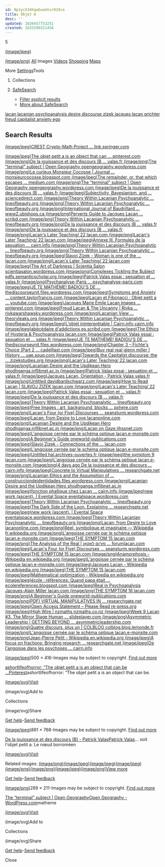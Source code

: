 ```yaml
---
id: 0p1ych34hqwbuemtur024ce
title: Objet A
desc: ''
updated: 1636457753251
created: 1633199321456
---
```


[](https://www.google.ch/intl/en/about/products?tab=ih)5

[(image/jpeg)](https://accounts.google.com/SignOutOptions?hl=en&continue=https://www.google.com/search%3Fq%3Dmatheme%2Bobjet%2Bpetit%2Ba%26source%3Dlnms%26tbm%3Disch%26sa%3DX%26ved%3D0ahUKEwjYtsj-lIHgAhUIElAKHVoLDW4Q_AUIDigB%26biw%3D1375%26bih%3D1050)

[(image/png)](https://www.google.com/webhp?hl=en&sa=X&ved=0ahUKEwjS_vX_lIHgAhVGEVAKHb0KAvIQPAgD)
[All](https://www.google.com/search?q=matheme+objet+petit+a&biw=1375&bih=1050&source=lnms&sa=X&ved=0ahUKEwjS_vX_lIHgAhVGEVAKHb0KAvIQ_AUICSgA)
Images
[Videos](https://www.google.com/search?q=matheme+objet+petit+a&biw=1375&bih=1050&tbm=vid&source=lnms&sa=X&ved=0ahUKEwjS_vX_lIHgAhVGEVAKHb0KAvIQ_AUICygC)
[Shopping](https://www.google.com/search?q=matheme+objet+petit+a&biw=1375&bih=1050&tbm=shop&source=lnms&sa=X&ved=0ahUKEwjS_vX_lIHgAhVGEVAKHb0KAvIQ_AUIDCgD)
[Maps](https://maps.google.com/maps?q=matheme+objet+petit+a&biw=1375&bih=1050&um=1&ie=UTF-8&sa=X&ved=0ahUKEwjS_vX_lIHgAhVGEVAKHb0KAvIQ_AUIDSgE)

More
[Settings](https://www.google.com/preferences)Tools

1. Collections
2. [SafeSearch](https://www.google.com/preferences?hl=en)

    * [Filter explicit results
        ](https://www.google.com/setprefs?safeui=on&sig=0_hls2o8EO2l9bMPQazJeAbcr697o%3D&prev=https://www.google.com/search?q%3Dmatheme%2Bobjet%2Bpetit%2Ba%26source%3Dlnms%26tbm%3Disch%26sa%3DX%26ved%3D0ahUKEwjYtsj-lIHgAhUIElAKHVoLDW4Q_AUIDigB%26biw%3D1375%26bih%3D1050)
    * [More about SafeSearch
        ](https://support.google.com/websearch/answer/510?hl=en-CH)

[lacan
](https://www.google.com/search?biw=1375&bih=1050&tbm=isch&q=matheme+objet+petit+a&chips=q:matheme+objet+petit+a,online_chips:lacan&usg=AI4_-kT_vJgXkLms3WsR_if97T5S8Spqcg&sa=X&ved=0ahUKEwjS_vX_lIHgAhVGEVAKHb0KAvIQ4lYIKCgA)[lacanian psychoanalysis
](https://www.google.com/search?biw=1375&bih=1050&tbm=isch&q=matheme+objet+petit+a&chips=q:matheme+objet+petit+a,online_chips:lacanian+psychoanalysis&usg=AI4_-kSC3CSqPUg5guhK0iwQw8KOjUbbjw&sa=X&ved=0ahUKEwjS_vX_lIHgAhVGEVAKHb0KAvIQ4lYIKSgB)[desire
](https://www.google.com/search?biw=1375&bih=1050&tbm=isch&q=matheme+objet+petit+a&chips=q:matheme+objet+petit+a,online_chips:desire&usg=AI4_-kQ-EC_PymggrI7jxhh3rQ5y6owLfw&sa=X&ved=0ahUKEwjS_vX_lIHgAhVGEVAKHb0KAvIQ4lYIKigC)[discourse
](https://www.google.com/search?biw=1375&bih=1050&tbm=isch&q=matheme+objet+petit+a&chips=q:matheme+objet+petit+a,online_chips:discourse&usg=AI4_-kTIlC0DX5Wq0PeLZFKsz_Stq08VyQ&sa=X&ved=0ahUKEwjS_vX_lIHgAhVGEVAKHb0KAvIQ4lYIKygD)[zizek
](https://www.google.com/search?biw=1375&bih=1050&tbm=isch&q=matheme+objet+petit+a&chips=q:matheme+objet+petit+a,online_chips:zizek&usg=AI4_-kS_6zPw83ruvBWqAlgsjxfJTct5KA&sa=X&ved=0ahUKEwjS_vX_lIHgAhVGEVAKHb0KAvIQ4lYILCgE)[jacques lacan
](https://www.google.com/search?biw=1375&bih=1050&tbm=isch&q=matheme+objet+petit+a&chips=q:matheme+objet+petit+a,online_chips:jacques+lacan&usg=AI4_-kSoc9At5RuulLtOI0K7ZnIHa5-DxQ&sa=X&ved=0ahUKEwjS_vX_lIHgAhVGEVAKHb0KAvIQ4lYILSgF)[grichter
](https://www.google.com/search?biw=1375&bih=1050&tbm=isch&q=matheme+objet+petit+a&chips=q:matheme+objet+petit+a,online_chips:grichter&usg=AI4_-kRTzqEZ3FJwZBzu957Xxi1btGsMEw&sa=X&ved=0ahUKEwjS_vX_lIHgAhVGEVAKHb0KAvIQ4lYILigG)[freud
](https://www.google.com/search?biw=1375&bih=1050&tbm=isch&q=matheme+objet+petit+a&chips=q:matheme+objet+petit+a,online_chips:freud&usg=AI4_-kTDRQpB1pneTK5EbKVz-l3x41Nlkw&sa=X&ved=0ahUKEwjS_vX_lIHgAhVGEVAKHb0KAvIQ4lYILygH)[capitalist
](https://www.google.com/search?biw=1375&bih=1050&tbm=isch&q=matheme+objet+petit+a&chips=q:matheme+objet+petit+a,online_chips:capitalist&usg=AI4_-kSecKqS54oUrDN8WsRAP7EYGq_5zw&sa=X&ved=0ahUKEwjS_vX_lIHgAhVGEVAKHb0KAvIQ4lYIMCgI)[anxiety
](https://www.google.com/search?biw=1375&bih=1050&tbm=isch&q=matheme+objet+petit+a&chips=q:matheme+objet+petit+a,online_chips:anxiety&usg=AI4_-kSBZc_TwCP_s392gzDBGrK31N9_Uw&sa=X&ved=0ahUKEwjS_vX_lIHgAhVGEVAKHb0KAvIQ4lYIMSgJ)[ego
](https://www.google.com/search?biw=1375&bih=1050&tbm=isch&q=matheme+objet+petit+a&chips=q:matheme+objet+petit+a,online_chips:ego&usg=AI4_-kTlgAwiWdlyebS0gmoiSJklKvk6pA&sa=X&ved=0ahUKEwjS_vX_lIHgAhVGEVAKHb0KAvIQ4lYIMigK)

## Search Results

[(image/jpeg)](https://www.google.com/search?q=matheme+objet+petit+a&source=lnms&tbm=isch&sa=X&ved=0ahUKEwjYtsj-lIHgAhUIElAKHVoLDW4Q_AUIDigB&biw=1375&bih=1050#)[CREST Crypto-Math Project ...
link.springer.com
](https://www.google.com/search?q=matheme+objet+petit+a&source=lnms&tbm=isch&sa=X&ved=0ahUKEwjYtsj-lIHgAhUIElAKHVoLDW4Q_AUIDigB&biw=1375&bih=1050#)

[(image/jpeg)](https://www.google.com/imgres?imgurl=https%3A%2F%2Fi.pinimg.com%2Foriginals%2F73%2F83%2F92%2F738392e5d4a1875d8c2132af36fa768e.jpg&imgrefurl=https%3A%2F%2Fwww.pinterest.com%2Fpin%2F253820128973953009%2F&docid=FT8IgX8tch0RjM&tbnid=8YuJ60KWzL33SM%3A&vet=10ahUKEwjS_vX_lIHgAhVGEVAKHb0KAvIQMwg6KAAwAA..i&w=500&h=416&bih=1050&biw=1375&q=matheme%20objet%20petit%20a&ved=0ahUKEwjS_vX_lIHgAhVGEVAKHb0KAvIQMwg6KAAwAA&iact=mrc&uact=8)[The objet petit a is an object that can ...
pinterest.com
](https://www.google.com/search?q=matheme+objet+petit+a&source=lnms&tbm=isch&sa=X&ved=0ahUKEwjYtsj-lIHgAhUIElAKHVoLDW4Q_AUIDigB&biw=1375&bih=1050#)
[(image/png)](https://www.google.com/imgres?imgurl=http%3A%2F%2Fwww.valas.fr%2FIMG%2Fjpg%2Fle_n-borro-2.jpg&imgrefurl=http%3A%2F%2Fwww.valas.fr%2FDe-la-jouissance-et-des-discours-B%2C005&docid=cMDCNpKSMBERdM&tbnid=tXWZHUUGF-R_iM%3A&vet=10ahUKEwjS_vX_lIHgAhVGEVAKHb0KAvIQMwg7KAEwAQ..i&w=861&h=768&bih=1050&biw=1375&q=matheme%20objet%20petit%20a&ved=0ahUKEwjS_vX_lIHgAhVGEVAKHb0KAvIQMwg7KAEwAQ&iact=mrc&uact=8)[De la jouissance et des discours (B ...
valas.fr
](https://www.google.com/search?q=matheme+objet+petit+a&source=lnms&tbm=isch&sa=X&ved=0ahUKEwjYtsj-lIHgAhUIElAKHVoLDW4Q_AUIDigB&biw=1375&bih=1050#)
[(image/png)](https://www.google.com/imgres?imgurl=https%3A%2F%2Fopengeography.files.wordpress.com%2F2017%2F08%2Fmatheme.gif%3Fw%3D289%26h%3D211&imgrefurl=https%3A%2F%2Fopengeography.wordpress.com%2F2017%2F08%2F15%2Fthe-terminal-subject%2F&docid=Ai5uYnmAWtdOGM&tbnid=RhQETlQanOuLqM%3A&vet=10ahUKEwjS_vX_lIHgAhVGEVAKHb0KAvIQMwg8KAIwAg..i&w=289&h=211&bih=1050&biw=1375&q=matheme%20objet%20petit%20a&ved=0ahUKEwjS_vX_lIHgAhVGEVAKHb0KAvIQMwg8KAIwAg&iact=mrc&uact=8)[The “terminal” subject | Open Geography
opengeography.wordpress.com
](https://opengeography.wordpress.com/2017/08/15/the-terminal-subject/)
[(image/png)](https://www.google.com/imgres?imgurl=https%3A%2F%2F3.bp.blogspot.com%2F-Z6xsC01fOcI%2FWGV0GQZxPYI%2FAAAAAAAAl4I%2FjKVf0BK6XJoA2QuDUCGj84wGa_JoPN_FACLcB%2Fs1600%2FJacques%252BLacan%25252C%252Bobjet%252Bpetit%252Ba%252B%252528object%252Blittle-a%252529%252Bstands%252Bfor%252Bthe%252Bunattainable%252Bobject%252Bof%252Bdesire.%252B%2525282%252529.jpg&imgrefurl=http%3A%2F%2Fmonsieurcocosse.blogspot.com%2F2017%2F01%2Fi-other-love-anxiety-gaze-truth-jacques.html&docid=ydwEUn9I0BJj1M&tbnid=PGtnrfnhL9uM_M%3A&vet=10ahUKEwjS_vX_lIHgAhVGEVAKHb0KAvIQMwg9KAMwAw..i&w=515&h=400&bih=1050&biw=1375&q=matheme%20objet%20petit%20a&ved=0ahUKEwjS_vX_lIHgAhVGEVAKHb0KAvIQMwg9KAMwAw&iact=mrc&uact=8)[Le curieux Monsieur Cocosse | Journal ...
monsieurcocosse.blogspot.com
](https://www.google.com/search?q=matheme+objet+petit+a&source=lnms&tbm=isch&sa=X&ved=0ahUKEwjYtsj-lIHgAhUIElAKHVoLDW4Q_AUIDigB&biw=1375&bih=1050#)
[(image/jpeg)](https://www.google.com/imgres?imgurl=https%3A%2F%2Fcdn-images-1.medium.com%2Fmax%2F1286%2F1*bCW2tR0xm0Dlty_LWCcNxw.jpeg&imgrefurl=https%3A%2F%2Fmedium.com%2F%40JeremyCrampton%2Fthe-remainder-or-that-which-escapes-b765ef382653&docid=1NYsB_J55jftnM&tbnid=QA7EnyXbK0KLCM%3A&vet=10ahUKEwjS_vX_lIHgAhVGEVAKHb0KAvIQMwg-KAQwBA..i&w=490&h=316&bih=1050&biw=1375&q=matheme%20objet%20petit%20a&ved=0ahUKEwjS_vX_lIHgAhVGEVAKHb0KAvIQMwg-KAQwBA&iact=mrc&uact=8)[The remainder, or, that which escapes ...
medium.com
](https://www.google.com/search?q=matheme+objet+petit+a&source=lnms&tbm=isch&sa=X&ved=0ahUKEwjYtsj-lIHgAhUIElAKHVoLDW4Q_AUIDigB&biw=1375&bih=1050#)
[(image/png)](https://www.google.com/imgres?imgurl=https%3A%2F%2Fopengeography.files.wordpress.com%2F2017%2F08%2Fmatheme.gif&imgrefurl=https%3A%2F%2Fopengeography.wordpress.com%2F2017%2F08%2F15%2Fthe-terminal-subject%2F&docid=Ai5uYnmAWtdOGM&tbnid=fVX9shFLe8nrZM%3A&vet=10ahUKEwjS_vX_lIHgAhVGEVAKHb0KAvIQMwg_KAUwBQ..i&w=351&h=256&bih=1050&biw=1375&q=matheme%20objet%20petit%20a&ved=0ahUKEwjS_vX_lIHgAhVGEVAKHb0KAvIQMwg_KAUwBQ&iact=mrc&uact=8)[The “terminal” subject | Open Geography
opengeography.wordpress.com
](https://www.google.com/search?q=matheme+objet+petit+a&source=lnms&tbm=isch&sa=X&ved=0ahUKEwjYtsj-lIHgAhUIElAKHVoLDW4Q_AUIDigB&biw=1375&bih=1050#)
[(image/jpeg)](https://www.google.com/imgres?imgurl=http%3A%2F%2Fwww.valas.fr%2FIMG%2Fjpg%2Freseaux_1.jpg&imgrefurl=http%3A%2F%2Fwww.valas.fr%2FDe-la-jouissance-et-des-discours-B%2C005&docid=cMDCNpKSMBERdM&tbnid=eQc2maZ5c22biM%3A&vet=10ahUKEwjS_vX_lIHgAhVGEVAKHb0KAvIQMwhAKAYwBg..i&w=1024&h=588&bih=1050&biw=1375&q=matheme%20objet%20petit%20a&ved=0ahUKEwjS_vX_lIHgAhVGEVAKHb0KAvIQMwhAKAYwBg&iact=mrc&uact=8)[De la jouissance et des discours (B ...
valas.fr
](http://www.valas.fr/De-la-jouissance-et-des-discours-B,005)
[(image/jpeg)](https://www.google.com/imgres?imgurl=https%3A%2F%2Fars.els-cdn.com%2Fcontent%2Fimage%2F1-s2.0-S016786551500135X-gr1.jpg&imgrefurl=https%3A%2F%2Fwww.sciencedirect.com%2Fscience%2Farticle%2Fpii%2FS016786551500135X&docid=S0J337ZhyP9DAM&tbnid=c2070p1eYPS0FM%3A&vet=10ahUKEwjS_vX_lIHgAhVGEVAKHb0KAvIQMwhBKAcwBw..i&w=354&h=178&bih=1050&biw=1375&q=matheme%20objet%20petit%20a&ved=0ahUKEwjS_vX_lIHgAhVGEVAKHb0KAvIQMwhBKAcwBw&iact=mrc&uact=8)[Subjectivity, Bayesianism, and ...
sciencedirect.com
](https://www.sciencedirect.com/science/article/pii/S016786551500135X)
[(image/png)](https://www.google.com/imgres?imgurl=x-raw-image%3A%2F%2F%2F2fd373ccb007ebf39023ce611413a9e6287fd6de7b14f711966a0ae222b96ec1&imgrefurl=http%3A%2F%2Fwww.lineofbeauty.org%2Findex.php%2FS%2Farticle%2Fdownload%2F67%2F86&docid=zOpXAs0TBJhTYM&tbnid=8-sHsMxz0y_qBM%3A&vet=10ahUKEwjS_vX_lIHgAhVGEVAKHb0KAvIQMwhCKAgwCA..i&w=748&h=267&bih=1050&biw=1375&q=matheme%20objet%20petit%20a&ved=0ahUKEwjS_vX_lIHgAhVGEVAKHb0KAvIQMwhCKAgwCA&iact=mrc&uact=8)[Theory Within Lacanian Psychoanalytic ...
lineofbeauty.org
](https://www.google.com/search?q=matheme+objet+petit+a&source=lnms&tbm=isch&sa=X&ved=0ahUKEwjYtsj-lIHgAhUIElAKHVoLDW4Q_AUIDigB&biw=1375&bih=1050#)
[(image/png)](https://www.google.com/imgres?imgurl=x-raw-image%3A%2F%2F%2Ff12352f720cfb39176268e9297a503ed581e149038b6f8af1000b3b5f2a357f1&imgrefurl=http%3A%2F%2Fwww.lineofbeauty.org%2Findex.php%2FS%2Farticle%2Fdownload%2F67%2F86&docid=zOpXAs0TBJhTYM&tbnid=kbPPIPdSI_GLMM%3A&vet=10ahUKEwjS_vX_lIHgAhVGEVAKHb0KAvIQMwhDKAkwCQ..i&w=863&h=406&bih=1050&biw=1375&q=matheme%20objet%20petit%20a&ved=0ahUKEwjS_vX_lIHgAhVGEVAKHb0KAvIQMwhDKAkwCQ&iact=mrc&uact=8)[Theory Within Lacanian Psychoanalytic ...
lineofbeauty.org
](https://www.google.com/search?q=matheme+objet+petit+a&source=lnms&tbm=isch&sa=X&ved=0ahUKEwjYtsj-lIHgAhUIElAKHVoLDW4Q_AUIDigB&biw=1375&bih=1050#)
[(image/png)](https://www.google.com/imgres?imgurl=https%3A%2F%2Fwww2.ubishops.ca%2Fbaudrillardstudies%2F3.jpg&imgrefurl=https%3A%2F%2Fwww2.ubishops.ca%2Fbaudrillardstudies%2Fvol10_2%2Fv10-2-proto.html&docid=neSb6GlFfHYSPM&tbnid=SLiZk8omSsJQzM%3A&vet=10ahUKEwjS_vX_lIHgAhVGEVAKHb0KAvIQMwhEKAowCg..i&w=860&h=527&bih=1050&biw=1375&q=matheme%20objet%20petit%20a&ved=0ahUKEwjS_vX_lIHgAhVGEVAKHb0KAvIQMwhEKAowCg&iact=mrc&uact=8)[International Journal of Baudrillard ...
www2.ubishops.ca
](https://www2.ubishops.ca/baudrillardstudies/vol10_2/v10-2-proto.html)
[(image/png)](https://www.google.com/imgres?imgurl=https%3A%2F%2Fimgv2-2-f.scribdassets.com%2Fimg%2Fdocument%2F92997059%2Foriginal%2F3515a97f5e%2F1546893285%3Fv%3D1&imgrefurl=https%3A%2F%2Fwww.scribd.com%2Fdocument%2F92997059%2FPerverts-Guide-to-Jacques-Lacan&docid=htCqATv9nJeKuM&tbnid=96X1jT1yPKgC8M%3A&vet=10ahUKEwjS_vX_lIHgAhVGEVAKHb0KAvIQMwhFKAswCw..i&w=768&h=1024&itg=1&bih=1050&biw=1375&q=matheme%20objet%20petit%20a&ved=0ahUKEwjS_vX_lIHgAhVGEVAKHb0KAvIQMwhFKAswCw&iact=mrc&uact=8)[Perverts Guide to Jacques Lacan ...
scribd.com
](https://www.google.com/search?q=matheme+objet+petit+a&source=lnms&tbm=isch&sa=X&ved=0ahUKEwjYtsj-lIHgAhUIElAKHVoLDW4Q_AUIDigB&biw=1375&bih=1050#)
[(image/png)](https://www.google.com/imgres?imgurl=x-raw-image%3A%2F%2F%2F8df2531ca8ab66e820bee14240ca860900a89cf410dd3ce0c992d410aba1087a&imgrefurl=http%3A%2F%2Fwww.lineofbeauty.org%2Findex.php%2FS%2Farticle%2Fdownload%2F67%2F86&docid=zOpXAs0TBJhTYM&tbnid=6GarqBxT8o2sEM%3A&vet=10ahUKEwjS_vX_lIHgAhVGEVAKHb0KAvIQMwhGKAwwDA..i&w=728&h=334&bih=1050&biw=1375&q=matheme%20objet%20petit%20a&ved=0ahUKEwjS_vX_lIHgAhVGEVAKHb0KAvIQMwhGKAwwDA&iact=mrc&uact=8)[Theory Within Lacanian Psychoanalytic ...
lineofbeauty.org
](https://www.google.com/search?q=matheme+objet+petit+a&source=lnms&tbm=isch&sa=X&ved=0ahUKEwjYtsj-lIHgAhUIElAKHVoLDW4Q_AUIDigB&biw=1375&bih=1050#)
[(image/png)](https://www.google.com/imgres?imgurl=http%3A%2F%2Fwww.valas.fr%2FIMG%2Fjpg%2Fsexuation.jpg&imgrefurl=http%3A%2F%2Fwww.valas.fr%2FDe-la-jouissance-et-des-discours-B%2C005&docid=cMDCNpKSMBERdM&tbnid=-Z6Odiw4JRJ_wM%3A&vet=10ahUKEwjS_vX_lIHgAhVGEVAKHb0KAvIQMwhHKA0wDQ..i&w=800&h=477&bih=1050&biw=1375&q=matheme%20objet%20petit%20a&ved=0ahUKEwjS_vX_lIHgAhVGEVAKHb0KAvIQMwhHKA0wDQ&iact=mrc&uact=8)[De la jouissance et des discours (B ...
valas.fr
](https://www.google.com/search?q=matheme+objet+petit+a&source=lnms&tbm=isch&sa=X&ved=0ahUKEwjYtsj-lIHgAhUIElAKHVoLDW4Q_AUIDigB&biw=1375&bih=1050#)
[(image/png)](https://www.google.com/imgres?imgurl=http%3A%2F%2Fwww.valas.fr%2FIMG%2Fjpg%2FLes_4_discours_003.jpg&imgrefurl=http%3A%2F%2Fwww.valas.fr%2FDe-la-jouissance-et-des-discours-B%2C005&docid=cMDCNpKSMBERdM&tbnid=JZaIvy-BqNcrfM%3A&vet=10ahUKEwjS_vX_lIHgAhVGEVAKHb0KAvIQMwhIKA4wDg..i&w=480&h=628&bih=1050&biw=1375&q=matheme%20objet%20petit%20a&ved=0ahUKEwjS_vX_lIHgAhVGEVAKHb0KAvIQMwhIKA4wDg&iact=mrc&uact=8)[De la jouissance et des discours (B ...
valas.fr
](https://www.google.com/search?q=matheme+objet+petit+a&source=lnms&tbm=isch&sa=X&ved=0ahUKEwjYtsj-lIHgAhUIElAKHVoLDW4Q_AUIDigB&biw=1375&bih=1050#)
[(image/png)](https://www.google.com/imgres?imgurl=http%3A%2F%2Fwww.lacan.com%2Fmill1.gif&imgrefurl=http%3A%2F%2Fwww.lacan.com%2FframeXXI2.htm&docid=kLQcf9j-sZrkrM&tbnid=yLfuTlAz37uocM%3A&vet=10ahUKEwjS_vX_lIHgAhVGEVAKHb0KAvIQMwhJKA8wDw..i&w=285&h=216&bih=1050&biw=1375&q=matheme%20objet%20petit%20a&ved=0ahUKEwjS_vX_lIHgAhVGEVAKHb0KAvIQMwhJKA8wDw&iact=mrc&uact=8)[Lacan's Later Teaching/ 22
lacan.com
](https://www.google.com/search?q=matheme+objet+petit+a&source=lnms&tbm=isch&sa=X&ved=0ahUKEwjYtsj-lIHgAhUIElAKHVoLDW4Q_AUIDigB&biw=1375&bih=1050#)
[(image/png)](https://www.google.com/imgres?imgurl=http%3A%2F%2Fwww.lacan.com%2Fmill5.gif&imgrefurl=http%3A%2F%2Fwww.lacan.com%2FframeXXI2.htm&docid=kLQcf9j-sZrkrM&tbnid=g39ketVk76jcyM%3A&vet=10ahUKEwjS_vX_lIHgAhVGEVAKHb0KAvIQMwhKKBAwEA..i&w=313&h=149&bih=1050&biw=1375&q=matheme%20objet%20petit%20a&ved=0ahUKEwjS_vX_lIHgAhVGEVAKHb0KAvIQMwhKKBAwEA&iact=mrc&uact=8)[Lacan's Later Teaching/ 22
lacan.com
](https://www.google.com/search?q=matheme+objet+petit+a&source=lnms&tbm=isch&sa=X&ved=0ahUKEwjYtsj-lIHgAhUIElAKHVoLDW4Q_AUIDigB&biw=1375&bih=1050#)
[(image/jpeg)](https://www.google.com/imgres?imgurl=https%3A%2F%2Fwww.cairn.info%2Floadimg.php%3FFILE%3DERES_HUMUS%2FERES_SCIAR_2011_01%2FERES_SCIAR_2011_01_0315%2FERES_SCIAR_2011_01_art13_img001.jpg&imgrefurl=https%3A%2F%2Fwww.cairn.info%2Fbanlieues--9782749213910-page-315.htm&docid=VI53hqd0SZ3M4M&tbnid=mBfCcWhVRCx3HM%3A&vet=10ahUKEwjS_vX_lIHgAhVGEVAKHb0KAvIQMwhLKBEwEQ..i&w=433&h=221&bih=1050&biw=1375&q=matheme%20objet%20petit%20a&ved=0ahUKEwjS_vX_lIHgAhVGEVAKHb0KAvIQMwhLKBEwEQ&iact=mrc&uact=8)[Annexe III. Formules de la sexuation ...
cairn.info
](https://www.google.com/search?q=matheme+objet+petit+a&source=lnms&tbm=isch&sa=X&ved=0ahUKEwjYtsj-lIHgAhUIElAKHVoLDW4Q_AUIDigB&biw=1375&bih=1050#)
[(image/png)](https://www.google.com/imgres?imgurl=x-raw-image%3A%2F%2F%2F07b47317f2ddad92d6dbc3d966ab8b2184192ea1b8a46044849d414c4f69b963&imgrefurl=http%3A%2F%2Fwww.lineofbeauty.org%2Findex.php%2FS%2Farticle%2Fdownload%2F67%2F86&docid=zOpXAs0TBJhTYM&tbnid=kq3d8hdztAftKM%3A&vet=10ahUKEwjS_vX_lIHgAhVGEVAKHb0KAvIQMwhMKBIwEg..i&w=587&h=124&bih=1050&biw=1375&q=matheme%20objet%20petit%20a&ved=0ahUKEwjS_vX_lIHgAhVGEVAKHb0KAvIQMwhMKBIwEg&iact=mrc&uact=8)[Theory Within Lacanian Psychoanalytic ...
lineofbeauty.org
](https://www.google.com/search?q=matheme+objet+petit+a&source=lnms&tbm=isch&sa=X&ved=0ahUKEwjYtsj-lIHgAhUIElAKHVoLDW4Q_AUIDigB&biw=1375&bih=1050#)
[(image/png)](https://www.google.com/imgres?imgurl=x-raw-image%3A%2F%2F%2F2fc8db7ea4743c852b6f7d5790c544adb15c5741c53029750fa0faca1ec06405&imgrefurl=http%3A%2F%2Fwww.lineofbeauty.org%2Findex.php%2FS%2Farticle%2Fdownload%2F67%2F86&docid=zOpXAs0TBJhTYM&tbnid=hTx0pH7byC9GbM%3A&vet=10ahUKEwjS_vX_lIHgAhVGEVAKHb0KAvIQMwhNKBMwEw..i&w=274&h=169&bih=1050&biw=1375&q=matheme%20objet%20petit%20a&ved=0ahUKEwjS_vX_lIHgAhVGEVAKHb0KAvIQMwhNKBMwEw&iact=mrc&uact=8)[Theory Within Lacanian Psychoanalytic ...
lineofbeauty.org
](https://www.google.com/search?q=matheme+objet+petit+a&source=lnms&tbm=isch&sa=X&ved=0ahUKEwjYtsj-lIHgAhUIElAKHVoLDW4Q_AUIDigB&biw=1375&bih=1050#)
[(image/jpeg)](https://www.google.com/imgres?imgurl=http%3A%2F%2Fwww.lacan.com%2Fzizwoman.jpg&imgrefurl=http%3A%2F%2Fwww.lacan.com%2Fzizwoman.htm&docid=OPDlK7Fow8OucM&tbnid=-eWcvJCODZP5RM%3A&vet=10ahUKEwjS_vX_lIHgAhVGEVAKHb0KAvIQMwhbKBQwFA..i&w=308&h=195&bih=1050&biw=1375&q=matheme%20objet%20petit%20a&ved=0ahUKEwjS_vX_lIHgAhVGEVAKHb0KAvIQMwhbKBQwFA&iact=mrc&uact=8)[Slavoj Zizek - Woman is one of the ...
lacan.com
](https://www.google.com/search?q=matheme+objet+petit+a&source=lnms&tbm=isch&sa=X&ved=0ahUKEwjYtsj-lIHgAhUIElAKHVoLDW4Q_AUIDigB&biw=1375&bih=1050#)
[(image/png)](https://www.google.com/imgres?imgurl=http%3A%2F%2Fwww.lacan.com%2Fmill4.gif&imgrefurl=http%3A%2F%2Fwww.lacan.com%2FframeXXI2.htm&docid=kLQcf9j-sZrkrM&tbnid=57RlPa6N_5rSnM%3A&vet=10ahUKEwjS_vX_lIHgAhVGEVAKHb0KAvIQMwhcKBUwFQ..i&w=340&h=216&bih=1050&biw=1375&q=matheme%20objet%20petit%20a&ved=0ahUKEwjS_vX_lIHgAhVGEVAKHb0KAvIQMwhcKBUwFQ&iact=mrc&uact=8)[Lacan's Later Teaching/ 22
lacan.com
](https://www.google.com/search?q=matheme+objet+petit+a&source=lnms&tbm=isch&sa=X&ved=0ahUKEwjYtsj-lIHgAhUIElAKHVoLDW4Q_AUIDigB&biw=1375&bih=1050#)
[(image/jpeg)](https://www.google.com/imgres?imgurl=https%3A%2F%2Fscientiasalon.files.wordpress.com%2F2014%2F07%2Flacan.jpg%3Fw%3D700&imgrefurl=https%3A%2F%2Fscientiasalon.wordpress.com%2F2014%2F07%2F07%2Fthe-art-of-darkness%2F&docid=sB0Fpn90I5boWM&tbnid=Vj9jzDt8FI8bAM%3A&vet=10ahUKEwjS_vX_lIHgAhVGEVAKHb0KAvIQMwhdKBYwFg..i&w=277&h=191&bih=1050&biw=1375&q=matheme%20objet%20petit%20a&ved=0ahUKEwjS_vX_lIHgAhVGEVAKHb0KAvIQMwhdKBYwFg&iact=mrc&uact=8)[The Art of Darkness | Scientia Salon
scientiasalon.wordpress.com
](https://www.google.com/search?q=matheme+objet+petit+a&source=lnms&tbm=isch&sa=X&ved=0ahUKEwjYtsj-lIHgAhUIElAKHVoLDW4Q_AUIDigB&biw=1375&bih=1050#)
[(image/png)](https://www.google.com/imgres?imgurl=x-raw-image%3A%2F%2F%2F99362fe0aa7a8317670aef6e0ae9d049277fc2606d4ac1266717068438106586&imgrefurl=https%3A%2F%2Fpdfs.semanticscholar.org%2F5f97%2Fe8d69cf463dbfb7f43080ab041f76b608247.pdf&docid=M73A5i3NorV9IM&tbnid=F4N6quAvNpm6nM%3A&vet=10ahUKEwjS_vX_lIHgAhVGEVAKHb0KAvIQMwheKBcwFw..i&w=702&h=488&bih=1050&biw=1375&q=matheme%20objet%20petit%20a&ved=0ahUKEwjS_vX_lIHgAhVGEVAKHb0KAvIQMwheKBcwFw&iact=mrc&uact=8)[Complexes Tickling the $ubject
pdfs.semanticscholar.org
](https://www.google.com/search?q=matheme+objet+petit+a&source=lnms&tbm=isch&sa=X&ved=0ahUKEwjYtsj-lIHgAhUIElAKHVoLDW4Q_AUIDigB&biw=1375&bih=1050#)
[(image/jpeg)](https://www.google.com/imgres?imgurl=http%3A%2F%2Fwww.valas.fr%2FIMG%2Fjpg%2Fsexuation_complet.jpg&imgrefurl=http%3A%2F%2Fwww.valas.fr%2FPatrick-Valas-essai-sexuation-et-discours-avec-Lacan-et-le-travail-de-Jean-Brini%2C335&docid=WL09_m8VJMYvkM&tbnid=8Q1cKH9QhKdX0M%3A&vet=10ahUKEwjS_vX_lIHgAhVGEVAKHb0KAvIQMwhfKBgwGA..i&w=290&h=240&bih=1050&biw=1375&q=matheme%20objet%20petit%20a&ved=0ahUKEwjS_vX_lIHgAhVGEVAKHb0KAvIQMwhfKBgwGA&iact=mrc&uact=8)[Patrick Valas essai : sexuation et ...
valas.fr
](https://www.google.com/search?q=matheme+objet+petit+a&source=lnms&tbm=isch&sa=X&ved=0ahUKEwjYtsj-lIHgAhUIElAKHVoLDW4Q_AUIDigB&biw=1375&bih=1050#)
[(image/png)](https://www.google.com/imgres?imgurl=http%3A%2F%2Fpsychanalyse-paris.com%2Flocal%2Fcache-vignettes%2FL305xH240%2FMassat_D_2-f8668.gif&imgrefurl=http%3A%2F%2Fpsychanalyse-paris.com%2FCon-meprisable-et-infame-Voile-a.html&docid=PvvoExzO23gQXM&tbnid=ZwY81wlYXoINCM%3A&vet=10ahUKEwjS_vX_lIHgAhVGEVAKHb0KAvIQMwhgKBkwGQ..i&w=305&h=240&bih=1050&biw=1375&q=matheme%20objet%20petit%20a&ved=0ahUKEwjS_vX_lIHgAhVGEVAKHb0KAvIQMwhgKBkwGQ&iact=mrc&uact=8)[Psychanalyse-Paris ...
psychanalyse-paris.com
](https://www.google.com/search?q=matheme+objet+petit+a&source=lnms&tbm=isch&sa=X&ved=0ahUKEwjYtsj-lIHgAhUIElAKHVoLDW4Q_AUIDigB&biw=1375&bih=1050#)
[(image/jpeg)](https://www.google.com/imgres?imgurl=x-raw-image%3A%2F%2F%2Fb323184d69a29cb88ad35599e54b3357b07c3e2b43c9bd3ee7a79749448b0405&imgrefurl=https%3A%2F%2Fthediscourseunit.files.wordpress.com%2F2016%2F05%2Farcp8gomezcamarena.pdf&docid=7WWWoX0-fUx6tM&tbnid=uJyiaU0YI7N1XM%3A&vet=10ahUKEwjS_vX_lIHgAhVGEVAKHb0KAvIQMwhhKBowGg..i&w=631&h=399&bih=1050&biw=1375&q=matheme%20objet%20petit%20a&ved=0ahUKEwjS_vX_lIHgAhVGEVAKHb0KAvIQMwhhKBowGg&iact=mrc&uact=8)[JE TE MATHÈME! BADIOU'S DE ...
thediscourseunit.files.wordpress.com
](https://www.google.com/search?q=matheme+objet+petit+a&source=lnms&tbm=isch&sa=X&ved=0ahUKEwjYtsj-lIHgAhUIElAKHVoLDW4Q_AUIDigB&biw=1375&bih=1050#)
[(image/jpeg)](https://www.google.com/imgres?imgurl=x-raw-image%3A%2F%2F%2Fc218272ed5fc115eefa7c7e04d36a3db6754b1abaa4680fe5171ed1ec1f19102&imgrefurl=https%3A%2F%2Fcontent.taylorfrancis.com%2Fbooks%2Fe%2Fdownload%3Fdac%3DC2018-0-78208-3%26isbn%3D9780429477836%26doi%3D10.4324%2F9780429477836-7%26format%3Dpdf&docid=8-ikwhqPf5gzPM&tbnid=XhH81S4nGMKVIM%3A&vet=10ahUKEwjS_vX_lIHgAhVGEVAKHb0KAvIQMwhiKBswGw..i&w=922&h=1382&bih=1050&biw=1375&q=matheme%20objet%20petit%20a&ved=0ahUKEwjS_vX_lIHgAhVGEVAKHb0KAvIQMwhiKBswGw&iact=mrc&uact=8)[Symptoms and Anxiety ...
content.taylorfrancis.com
](https://www.google.com/search?q=matheme+objet+petit+a&source=lnms&tbm=isch&sa=X&ved=0ahUKEwjYtsj-lIHgAhUIElAKHVoLDW4Q_AUIDigB&biw=1375&bih=1050#)
[(image/jpeg)](https://www.google.com/imgres?imgurl=https%3A%2F%2Fi.ytimg.com%2Fvi%2FjeCAdcDS7SA%2Fmaxresdefault.jpg&imgrefurl=https%3A%2F%2Fwww.youtube.com%2Fwatch%3Fv%3DjeCAdcDS7SA&docid=QDmpdyghaOyogM&tbnid=p4MXDOofbMs3WM%3A&vet=10ahUKEwjS_vX_lIHgAhVGEVAKHb0KAvIQMwhjKBwwHA..i&w=1280&h=720&bih=1050&biw=1375&q=matheme%20objet%20petit%20a&ved=0ahUKEwjS_vX_lIHgAhVGEVAKHb0KAvIQMwhjKBwwHA&iact=mrc&uact=8)[Lacan et Fibonacci : Objet petit a ...
youtube.com
](https://www.google.com/search?q=matheme+objet+petit+a&source=lnms&tbm=isch&sa=X&ved=0ahUKEwjYtsj-lIHgAhUIElAKHVoLDW4Q_AUIDigB&biw=1375&bih=1050#)
[(image/jpeg)](https://www.google.com/imgres?imgurl=https%3A%2F%2Fi.pinimg.com%2F236x%2F8a%2F73%2Fb3%2F8a73b3036414bd27d1da67d55889eb02--e-books-music-books.jpg&imgrefurl=https%3A%2F%2Fwww.pinterest.com%2Fmikebrautigan%2Fjacques-marie-%25C3%25A9mile-lacan%2F&docid=sMz2kb4AyAoxVM&tbnid=L3Rypv2t0FxxIM%3A&vet=10ahUKEwjS_vX_lIHgAhVGEVAKHb0KAvIQMwhkKB0wHQ..i&w=236&h=236&bih=1050&biw=1375&q=matheme%20objet%20petit%20a&ved=0ahUKEwjS_vX_lIHgAhVGEVAKHb0KAvIQMwhkKB0wHQ&iact=mrc&uact=8)[Jacques Marie Émile Lacan images ...
pinterest.com
](https://www.google.com/search?q=matheme+objet+petit+a&source=lnms&tbm=isch&sa=X&ved=0ahUKEwjYtsj-lIHgAhUIElAKHVoLDW4Q_AUIDigB&biw=1375&bih=1050#)
[(image/jpeg)](https://www.google.com/imgres?imgurl=https%3A%2F%2Frivkawarshawsky.files.wordpress.com%2F2012%2F09%2Fgrichter.jpg%3Fw%3D500&imgrefurl=https%3A%2F%2Frivkawarshawsky.wordpress.com%2F&docid=UFYx8Hv_VgZNXM&tbnid=R5stba8dvX95lM%3A&vet=10ahUKEwjS_vX_lIHgAhVGEVAKHb0KAvIQMwhlKB4wHg..i&w=255&h=379&bih=1050&biw=1375&q=matheme%20objet%20petit%20a&ved=0ahUKEwjS_vX_lIHgAhVGEVAKHb0KAvIQMwhlKB4wHg&iact=mrc&uact=8)[Freud Lacan & The Uncanny | Rivka ...
rivkawarshawsky.wordpress.com
](https://www.google.com/search?q=matheme+objet+petit+a&source=lnms&tbm=isch&sa=X&ved=0ahUKEwjYtsj-lIHgAhUIElAKHVoLDW4Q_AUIDigB&biw=1375&bih=1050#)
[(image/png)](https://www.google.com/imgres?imgurl=https%3A%2F%2Fi1.wp.com%2Ftheoryleaks.org%2Fwp-content%2Fuploads%2F2018%2F06%2Fmatheme-1.jpg%3Fresize%3D189%252C138&imgrefurl=http%3A%2F%2Ftheoryleaks.org%2Ftext%2Farticles%2Fslavoj-zizek%2Fthe-structure-of-domination-today-a-lacanian-view%2F&docid=ETqJUBq8Kr2paM&tbnid=OFyjzWIpiy5zlM%3A&vet=10ahUKEwjS_vX_lIHgAhVGEVAKHb0KAvIQMwhmKB8wHw..i&w=189&h=138&bih=1050&biw=1375&q=matheme%20objet%20petit%20a&ved=0ahUKEwjS_vX_lIHgAhVGEVAKHb0KAvIQMwhmKB8wHw&iact=mrc&uact=8)[Lacanian View ...
theoryleaks.org
](https://www.google.com/search?q=matheme+objet+petit+a&source=lnms&tbm=isch&sa=X&ved=0ahUKEwjYtsj-lIHgAhUIElAKHVoLDW4Q_AUIDigB&biw=1375&bih=1050#)
[(image/jpeg)](https://www.google.com/imgres?imgurl=x-raw-image%3A%2F%2F%2Faa3fef31f7030e41a544d9580f7d50b5f10ef63e55032a01bf19e38cef82005c&imgrefurl=http%3A%2F%2Fwww.lineofbeauty.org%2Findex.php%2FS%2Farticle%2Fdownload%2F67%2F86&docid=zOpXAs0TBJhTYM&tbnid=QQ4D9zHvP6pNvM%3A&vet=10ahUKEwjS_vX_lIHgAhVGEVAKHb0KAvIQMwhnKCAwIA..i&w=265&h=189&bih=1050&biw=1375&q=matheme%20objet%20petit%20a&ved=0ahUKEwjS_vX_lIHgAhVGEVAKHb0KAvIQMwhnKCAwIA&iact=mrc&uact=8)[Theory Within Lacanian Psychoanalytic ...
lineofbeauty.org
](https://www.google.com/search?q=matheme+objet+petit+a&source=lnms&tbm=isch&sa=X&ved=0ahUKEwjYtsj-lIHgAhUIElAKHVoLDW4Q_AUIDigB&biw=1375&bih=1050#)
[(image/jpeg)](https://www.google.com/imgres?imgurl=https%3A%2F%2Fwww.cairn.info%2Fvign_rev%2FCHLA%2FCHLA_005.jpg&imgrefurl=https%3A%2F%2Fwww.cairn.info%2Frevue-champ-lacanien-2007-1-page-27.htm&docid=7QFSN0mOf4eIPM&tbnid=xi0X7OyrvvWCnM%3A&vet=10ahUKEwjS_vX_lIHgAhVGEVAKHb0KAvIQMwhoKCEwIQ..i&w=964&h=1465&bih=1050&biw=1375&q=matheme%20objet%20petit%20a&ved=0ahUKEwjS_vX_lIHgAhVGEVAKHb0KAvIQMwhoKCEwIQ&iact=mrc&uact=8)[L'objet ininterprétable | Cairn.info
cairn.info
](https://www.google.com/search?q=matheme+objet+petit+a&source=lnms&tbm=isch&sa=X&ved=0ahUKEwjYtsj-lIHgAhUIElAKHVoLDW4Q_AUIDigB&biw=1375&bih=1050#)
[(image/jpeg)](https://www.google.com/imgres?imgurl=https%3A%2F%2Fimgv2-1-f.scribdassets.com%2Fimg%2Fdocument%2F131521310%2Foriginal%2F465dcef4c5%2F1544006566%3Fv%3D1&imgrefurl=https%3A%2F%2Fes.scribd.com%2Fdocument%2F131521310%2Fabecedaire-d-addictions&docid=GqfNmg_ma3eyrM&tbnid=G6N8CL9HWBeB-M%3A&vet=10ahUKEwjS_vX_lIHgAhVGEVAKHb0KAvIQMwhpKCIwIg..i&w=768&h=1024&itg=1&bih=1050&biw=1375&q=matheme%20objet%20petit%20a&ved=0ahUKEwjS_vX_lIHgAhVGEVAKHb0KAvIQMwhpKCIwIg&iact=mrc&uact=8)[abécédaire d'addictions
es.scribd.com
](https://www.google.com/search?q=matheme+objet+petit+a&source=lnms&tbm=isch&sa=X&ved=0ahUKEwjYtsj-lIHgAhUIElAKHVoLDW4Q_AUIDigB&biw=1375&bih=1050#)
[(image/jpeg)](https://www.google.com/imgres?imgurl=http%3A%2F%2Fwww.lacan.com%2Fsymptom13%2Fwp-content%2Fuploads%2F2012%2F05%2Fwindow.jpg&imgrefurl=http%3A%2F%2Fwww.lacan.com%2Fsymptom13%2Fthe-ethics.html&docid=WvgREbKrqOhQqM&tbnid=z0DSQRDz9rL6QM%3A&vet=10ahUKEwjS_vX_lIHgAhVGEVAKHb0KAvIQMwhqKCMwIw..i&w=720&h=480&bih=1050&biw=1375&q=matheme%20objet%20petit%20a&ved=0ahUKEwjS_vX_lIHgAhVGEVAKHb0KAvIQMwhqKCMwIw&iact=mrc&uact=8)[The Ethics of Hysteria & Psychoanalysis
lacan.com
](https://www.google.com/search?q=matheme+objet+petit+a&source=lnms&tbm=isch&sa=X&ved=0ahUKEwjYtsj-lIHgAhUIElAKHVoLDW4Q_AUIDigB&biw=1375&bih=1050#)
[(image/jpeg)](https://www.google.com/imgres?imgurl=http%3A%2F%2Fwww.valas.fr%2FIMG%2Fjpg%2Fcapture_d_ecran_2014-12-31_a_16.04.35.jpg&imgrefurl=http%3A%2F%2Fwww.valas.fr%2FPatrick-Valas-essai-sexuation-et-discours-avec-Lacan-et-le-travail-de-Jean-Brini%2C335&docid=WL09_m8VJMYvkM&tbnid=KbHOgr3oO7JgaM%3A&vet=10ahUKEwjS_vX_lIHgAhVGEVAKHb0KAvIQMwhrKCQwJA..i&w=1173&h=500&bih=1050&biw=1375&q=matheme%20objet%20petit%20a&ved=0ahUKEwjS_vX_lIHgAhVGEVAKHb0KAvIQMwhrKCQwJA&iact=mrc&uact=8)[Patrick Valas essai : sexuation et ...
valas.fr
](https://www.google.com/search?q=matheme+objet+petit+a&source=lnms&tbm=isch&sa=X&ved=0ahUKEwjYtsj-lIHgAhUIElAKHVoLDW4Q_AUIDigB&biw=1375&bih=1050#)
[(image/jpeg)](https://www.google.com/imgres?imgurl=x-raw-image%3A%2F%2F%2F0ae737a864422d3b9385a109652e7697beac5c85a4b58b870f96f24d8d020a11&imgrefurl=https%3A%2F%2Fthediscourseunit.files.wordpress.com%2F2016%2F05%2Farcp8gomezcamarena.pdf&docid=7WWWoX0-fUx6tM&tbnid=Oy1CZKg35wo3dM%3A&vet=10ahUKEwjS_vX_lIHgAhVGEVAKHb0KAvIQMwhsKCUwJQ..i&w=289&h=305&bih=1050&biw=1375&q=matheme%20objet%20petit%20a&ved=0ahUKEwjS_vX_lIHgAhVGEVAKHb0KAvIQMwhsKCUwJQ&iact=mrc&uact=8)[JE TE MATHÈME! BADIOU'S DE ...
thediscourseunit.files.wordpress.com
](https://www.google.com/search?q=matheme+objet+petit+a&source=lnms&tbm=isch&sa=X&ved=0ahUKEwjYtsj-lIHgAhUIElAKHVoLDW4Q_AUIDigB&biw=1375&bih=1050#)
[(image/png)](https://www.google.com/imgres?imgurl=https%3A%2F%2Fcadelllast.files.wordpress.com%2F2018%2F03%2Fscreen-shot-2018-03-17-at-6-43-14-pm.png&imgrefurl=https%3A%2F%2Fcadelllast.com%2F2018%2F03%2F17%2Fchapter-3-fichtes-choice-part-2%2F&docid=xaO1LYwYylM3xM&tbnid=JqOAUSAR3QZa5M%3A&vet=10ahUKEwjS_vX_lIHgAhVGEVAKHb0KAvIQMwhtKCYwJg..i&w=1440&h=900&bih=1050&biw=1375&q=matheme%20objet%20petit%20a&ved=0ahUKEwjS_vX_lIHgAhVGEVAKHb0KAvIQMwhtKCYwJg&iact=mrc&uact=8)[Chapter 3 – Fichte's Choice (Part 2 ...
cadelllast.com
](https://www.google.com/search?q=matheme+objet+petit+a&source=lnms&tbm=isch&sa=X&ved=0ahUKEwjYtsj-lIHgAhUIElAKHVoLDW4Q_AUIDigB&biw=1375&bih=1050#)
[(image/jpeg)](https://www.google.com/imgres?imgurl=https%3A%2F%2Fcf5.s3.souqcdn.com%2Fitem%2F2017%2F01%2F21%2F15%2F70%2F22%2F79%2Fitem_L_15702279_22037769.jpg&imgrefurl=https%3A%2F%2Fuae.souq.com%2Fae-en%2FReal-Real-Glenn-Miller%2Fs%2F&docid=VmI0r5AFjcB-CM&tbnid=Py_xmXfgy8BzlM%3A&vet=10ahUKEwjS_vX_lIHgAhVGEVAKHb0KAvIQMwhuKCcwJw..i&w=230&h=300&itg=1&bih=1050&biw=1375&q=matheme%20objet%20petit%20a&ved=0ahUKEwjS_vX_lIHgAhVGEVAKHb0KAvIQMwhuKCcwJw&iact=mrc&uact=8)[Buy real real glenn miller | History ...
uae.souq.com
](https://www.google.com/search?q=matheme+objet+petit+a&source=lnms&tbm=isch&sa=X&ved=0ahUKEwjYtsj-lIHgAhUIElAKHVoLDW4Q_AUIDigB&biw=1375&bih=1050#)
[(image/jpeg)](https://www.google.com/imgres?imgurl=x-raw-image%3A%2F%2F%2Fc15e582a15f1d548b2a5a8fb1fe241bfdff8d8d2c0697b0fba7c6d559534f8f0&imgrefurl=https%3A%2F%2Fzizekstudies.org%2Findex.php%2FIJZS%2Fissue%2Fdownload%2F51%2F7&docid=HjnRM5NGjybSaM&tbnid=SNXxFSpYXsHMWM%3A&vet=10ahUKEwjS_vX_lIHgAhVGEVAKHb0KAvIQMwhvKCgwKA..i&w=1920&h=1080&bih=1050&biw=1375&q=matheme%20objet%20petit%20a&ved=0ahUKEwjS_vX_lIHgAhVGEVAKHb0KAvIQMwhvKCgwKA&iact=mrc&uact=8)[Towards the Capitalist discourse: the ...
zizekstudies.org
](https://www.google.com/search?q=matheme+objet+petit+a&source=lnms&tbm=isch&sa=X&ved=0ahUKEwjYtsj-lIHgAhUIElAKHVoLDW4Q_AUIDigB&biw=1375&bih=1050#)
[(image/png)](https://www.google.com/imgres?imgurl=http%3A%2F%2Fwww.lacan.com%2Fmiller21.gif&imgrefurl=http%3A%2F%2Fwww.lacan.com%2FframeXXI2.htm&docid=kLQcf9j-sZrkrM&tbnid=dt4I2zV_2CqSUM%3A&vet=10ahUKEwjS_vX_lIHgAhVGEVAKHb0KAvIQMwhwKCkwKQ..i&w=285&h=216&bih=1050&biw=1375&q=matheme%20objet%20petit%20a&ved=0ahUKEwjS_vX_lIHgAhVGEVAKHb0KAvIQMwhwKCkwKQ&iact=mrc&uact=8)[Lacan's Later Teaching/ 22
lacan.com
](https://www.google.com/search?q=matheme+objet+petit+a&source=lnms&tbm=isch&sa=X&ved=0ahUKEwjYtsj-lIHgAhUIElAKHVoLDW4Q_AUIDigB&biw=1375&bih=1050#)
[(image/png)](https://www.google.com/imgres?imgurl=x-raw-image%3A%2F%2F%2Ffee7fd775784007ef696eb2337971437bf636ddba0f6589b1bca21a7546f6ac8&imgrefurl=http%3A%2F%2Fshodhganga.inflibnet.ac.in%2Fjspui%2Fbitstream%2F10603%2F152439%2F7%2Fchapter4.pdf&docid=HfxRtw9GG45ZgM&tbnid=fgCEV3f95_5rVM%3A&vet=10ahUKEwjS_vX_lIHgAhVGEVAKHb0KAvIQMwhxKCowKg..i&w=380&h=342&bih=1050&biw=1375&q=matheme%20objet%20petit%20a&ved=0ahUKEwjS_vX_lIHgAhVGEVAKHb0KAvIQMwhxKCowKg&iact=mrc&uact=8)[Lacanian Desire and the Updikean Hero
shodhganga.inflibnet.ac.in
](https://www.google.com/search?q=matheme+objet+petit+a&source=lnms&tbm=isch&sa=X&ved=0ahUKEwjYtsj-lIHgAhUIElAKHVoLDW4Q_AUIDigB&biw=1375&bih=1050#)
[(image/jpeg)](https://www.google.com/imgres?imgurl=http%3A%2F%2Fwww.valas.fr%2Flocal%2Fadapt-img%2Ffallback%2F6360b5b4b714e1e33bd8573fd3063a89.jpg&imgrefurl=http%3A%2F%2Fwww.valas.fr%2FPatrick-Valas-essai-sexuation-et-discours-avec-Lacan-et-le-travail-de-Jean-Brini%2C335&docid=WL09_m8VJMYvkM&tbnid=fVJQ94Ak9adZJM%3A&vet=10ahUKEwjS_vX_lIHgAhVGEVAKHb0KAvIQMwhyKCswKw..i&w=1975&h=2428&bih=1050&biw=1375&q=matheme%20objet%20petit%20a&ved=0ahUKEwjS_vX_lIHgAhVGEVAKHb0KAvIQMwhyKCswKw&iact=mrc&uact=8)[Patrick Valas essai : sexuation et ...
valas.fr
](https://www.google.com/search?q=matheme+objet+petit+a&source=lnms&tbm=isch&sa=X&ved=0ahUKEwjYtsj-lIHgAhUIElAKHVoLDW4Q_AUIDigB&biw=1375&bih=1050#)
[(image/jpeg)](https://www.google.com/imgres?imgurl=http%3A%2F%2Fwww.valas.fr%2FIMG%2Fjpg%2Fcapture_d_e_cran_2015-01-13_a_19.57.22.jpg&imgrefurl=http%3A%2F%2Fwww.valas.fr%2FJacques-Lacan-Orientation%2C023&docid=1_QNa7uY-KuYrM&tbnid=MzGDyJbPAN0n6M%3A&vet=10ahUKEwjS_vX_lIHgAhVGEVAKHb0KAvIQMwhzKCwwLA..i&w=1286&h=719&bih=1050&biw=1375&q=matheme%20objet%20petit%20a&ved=0ahUKEwjS_vX_lIHgAhVGEVAKHb0KAvIQMwhzKCwwLA&iact=mrc&uact=8)[Jacques Lacan, Orientation - Patrick Valas
valas.fr
](https://www.google.com/search?q=matheme+objet+petit+a&source=lnms&tbm=isch&sa=X&ved=0ahUKEwjYtsj-lIHgAhUIElAKHVoLDW4Q_AUIDigB&biw=1375&bih=1050#)
[(image/png)](https://www.google.com/imgres?imgurl=x-raw-image%3A%2F%2F%2Ffaf8a74cd51bdce92082efba9453b1f7fa3e8f76b39ae6adb0f78ad21da39d43&imgrefurl=http%3A%2F%2Fwww.davidbardschwarz.com%2Fpdf%2Fevans.pdf&docid=mTSoslQnqTrNmM&tbnid=6dwb1Uyn-PpHVM%3A&vet=10ahUKEwjS_vX_lIHgAhVGEVAKHb0KAvIQMwh0KC0wLQ..i&w=900&h=1350&bih=1050&biw=1375&q=matheme%20objet%20petit%20a&ved=0ahUKEwjS_vX_lIHgAhVGEVAKHb0KAvIQMwh0KC0wLQ&iact=mrc&uact=8)[Untitled
davidbardschwarz.com
](https://www.google.com/search?q=matheme+objet+petit+a&source=lnms&tbm=isch&sa=X&ved=0ahUKEwjYtsj-lIHgAhUIElAKHVoLDW4Q_AUIDigB&biw=1375&bih=1050#)
[(image/jpeg)](https://www.google.com/imgres?imgurl=http%3A%2F%2Fwww.lacan.com%2Fperfume%2Fkio13.jpg&imgrefurl=http%3A%2F%2Fwww.lacan.com%2Fessays%2F%3Fpage_id%3D2&docid=vVOUqRroWxhpCM&tbnid=8dsxfmtFVwX95M%3A&vet=10ahUKEwjS_vX_lIHgAhVGEVAKHb0KAvIQMwh1KC4wLg..i&w=320&h=400&bih=1050&biw=1375&q=matheme%20objet%20petit%20a&ved=0ahUKEwjS_vX_lIHgAhVGEVAKHb0KAvIQMwh1KC4wLg&iact=mrc&uact=8)[How to Read Lacan | SLAVOJ ZIZEK
lacan.com
](https://www.google.com/search?q=matheme+objet+petit+a&source=lnms&tbm=isch&sa=X&ved=0ahUKEwjYtsj-lIHgAhUIElAKHVoLDW4Q_AUIDigB&biw=1375&bih=1050#)
[(image/png)](https://www.google.com/imgres?imgurl=http%3A%2F%2Fwww.lacan.com%2Fmill2.gif&imgrefurl=http%3A%2F%2Fwww.lacan.com%2FframeXXI2.htm&docid=kLQcf9j-sZrkrM&tbnid=FOKFo0_jda-qDM%3A&vet=10ahUKEwjS_vX_lIHgAhVGEVAKHb0KAvIQMwh2KC8wLw..i&w=250&h=150&bih=1050&biw=1375&q=matheme%20objet%20petit%20a&ved=0ahUKEwjS_vX_lIHgAhVGEVAKHb0KAvIQMwh2KC8wLw&iact=mrc&uact=8)[Lacan's Later Teaching/ 22
lacan.com
](https://www.google.com/search?q=matheme+objet+petit+a&source=lnms&tbm=isch&sa=X&ved=0ahUKEwjYtsj-lIHgAhUIElAKHVoLDW4Q_AUIDigB&biw=1375&bih=1050#)
[(image/jpeg)](https://www.google.com/imgres?imgurl=x-raw-image%3A%2F%2F%2Fa1965f5751556473763d8cb46285b1e0e9ca70acecc2efbbc9e1343fca768f44&imgrefurl=http%3A%2F%2Fwww.valas.fr%2FPatrick-Valas-essai-sexuation-et-discours-avec-Lacan-et-le-travail-de-Jean-Brini%2C335&docid=WL09_m8VJMYvkM&tbnid=c2RVUVdflqHmyM%3A&vet=10ahUKEwjS_vX_lIHgAhVGEVAKHb0KAvIQMwh3KDAwMA..i&w=842&h=715&bih=1050&biw=1375&q=matheme%20objet%20petit%20a&ved=0ahUKEwjS_vX_lIHgAhVGEVAKHb0KAvIQMwh3KDAwMA&iact=mrc&uact=8)[Patrick Valas essai : sexuation et ...
valas.fr
](https://www.google.com/search?q=matheme+objet+petit+a&source=lnms&tbm=isch&sa=X&ved=0ahUKEwjYtsj-lIHgAhUIElAKHVoLDW4Q_AUIDigB&biw=1375&bih=1050#)
[(image/jpeg)](https://www.google.com/imgres?imgurl=http%3A%2F%2Fwww.valas.fr%2FIMG%2Fjpg%2Fradiophonie_les_4_discours_4.jpg&imgrefurl=http%3A%2F%2Fwww.valas.fr%2FDe-la-jouissance-et-des-discours-B%2C005&docid=cMDCNpKSMBERdM&tbnid=MljuC8x6gqSTjM%3A&vet=10ahUKEwjS_vX_lIHgAhVGEVAKHb0KAvIQMwh4KDEwMQ..i&w=634&h=480&bih=1050&biw=1375&q=matheme%20objet%20petit%20a&ved=0ahUKEwjS_vX_lIHgAhVGEVAKHb0KAvIQMwh4KDEwMQ&iact=mrc&uact=8)[De la jouissance et des discours (B ...
valas.fr
](https://www.google.com/search?q=matheme+objet+petit+a&source=lnms&tbm=isch&sa=X&ved=0ahUKEwjYtsj-lIHgAhUIElAKHVoLDW4Q_AUIDigB&biw=1375&bih=1050#)
[(image/jpeg)](https://www.google.com/imgres?imgurl=x-raw-image%3A%2F%2F%2Fea7e111b1cb4e7d135337c4864de9675e258de443bc52a69d8410b9301ae9b3b&imgrefurl=http%3A%2F%2Fwww.lineofbeauty.org%2Findex.php%2FS%2Farticle%2Fdownload%2F67%2F86&docid=zOpXAs0TBJhTYM&tbnid=0ee0HBsRfuoBAM%3A&vet=10ahUKEwjS_vX_lIHgAhVGEVAKHb0KAvIQMwh5KDIwMg..i&w=251&h=165&bih=1050&biw=1375&q=matheme%20objet%20petit%20a&ved=0ahUKEwjS_vX_lIHgAhVGEVAKHb0KAvIQMwh5KDIwMg&iact=mrc&uact=8)[Theory Within Lacanian Psychoanalytic ...
lineofbeauty.org
](https://www.google.com/search?q=matheme+objet+petit+a&source=lnms&tbm=isch&sa=X&ved=0ahUKEwjYtsj-lIHgAhUIElAKHVoLDW4Q_AUIDigB&biw=1375&bih=1050#)
[(image/jpeg)](https://www.google.com/imgres?imgurl=https%3A%2F%2Fget.pxhere.com%2Fphoto%2Fart-background-blocks-blue-close-up-colorful-concept-cone-construction-creativity-cube-cylinder-dimensions-education-educational-figures-geometric-geometrical-graph-green-isolated-lay-flat-mathematics-micro-neon-object-orange-paper-prism-pyramid-red-shadow-shape-top-view-toy-triangular-tube-product-triangle-material-angle-rectangle-square-box-1445923.jpg&imgrefurl=https%3A%2F%2Fpxhere.com%2Fen%2Fphoto%2F1445923&docid=eatVsBv-cOJGBM&tbnid=CrPIOBphexmi8M%3A&vet=10ahUKEwjS_vX_lIHgAhVGEVAKHb0KAvIQMwh6KDMwMw..i&w=4000&h=4000&bih=1050&biw=1375&q=matheme%20objet%20petit%20a&ved=0ahUKEwjS_vX_lIHgAhVGEVAKHb0KAvIQMwh6KDMwMw&iact=mrc&uact=8)[Free Images : art, background, blocks ...
pxhere.com
](https://www.google.com/search?q=matheme+objet+petit+a&source=lnms&tbm=isch&sa=X&ved=0ahUKEwjYtsj-lIHgAhUIElAKHVoLDW4Q_AUIDigB&biw=1375&bih=1050#)
[(image/png)](https://www.google.com/imgres?imgurl=https%3A%2F%2Fi1.wp.com%2Fupload.wikimedia.org%2Fwikipedia%2Fcommons%2Fb%2Fb2%2FEs515_semiotic_square.jpg&imgrefurl=https%3A%2F%2Fseansturm.wordpress.com%2F2010%2F09%2F11%2Flacans-four-or-five-discourses-beware-all-ye-who-enter-here%2F&docid=2dqXaHxHHl0tqM&tbnid=xSe2cIBRDkX8QM%3A&vet=10ahUKEwjS_vX_lIHgAhVGEVAKHb0KAvIQMwh7KDQwNA..i&w=860&h=1040&bih=1050&biw=1375&q=matheme%20objet%20petit%20a&ved=0ahUKEwjS_vX_lIHgAhVGEVAKHb0KAvIQMwh7KDQwNA&iact=mrc&uact=8)[Lacan's Four (or Five) Discourses ...
seansturm.wordpress.com
](https://www.google.com/search?q=matheme+objet+petit+a&source=lnms&tbm=isch&sa=X&ved=0ahUKEwjYtsj-lIHgAhUIElAKHVoLDW4Q_AUIDigB&biw=1375&bih=1050#)
[(image/jpeg)](https://www.google.com/imgres?imgurl=x-raw-image%3A%2F%2F%2F40b8a431da3242566d0baf1f59a87279bcfc7979a3d56d12104080d7250a6a64&imgrefurl=http%3A%2F%2Fwww.lacanonline.com%2Findex%2Fwp-content%2Fuploads%2F2017%2F01%2Ffirst-seminar-Nida-Lacan-Reading-Group.pdf&docid=87Og43Xvw-XkWM&tbnid=VkIy2jGkuEDsfM%3A&vet=10ahUKEwjS_vX_lIHgAhVGEVAKHb0KAvIQMwh8KDUwNQ..i&w=428&h=428&bih=1050&biw=1375&q=matheme%20objet%20petit%20a&ved=0ahUKEwjS_vX_lIHgAhVGEVAKHb0KAvIQMwh8KDUwNQ&iact=mrc&uact=8)[Lacan: from Desire to Love
lacanonline.com
](https://www.google.com/search?q=matheme+objet+petit+a&source=lnms&tbm=isch&sa=X&ved=0ahUKEwjYtsj-lIHgAhUIElAKHVoLDW4Q_AUIDigB&biw=1375&bih=1050#)
[(image/png)](https://www.google.com/imgres?imgurl=x-raw-image%3A%2F%2F%2Ffa75009dfb81b131ff66878e131bc48b9f184b7a7fae9c5b8f2e61e296987271&imgrefurl=http%3A%2F%2Fshodhganga.inflibnet.ac.in%2Fjspui%2Fbitstream%2F10603%2F152439%2F7%2Fchapter4.pdf&docid=HfxRtw9GG45ZgM&tbnid=MbGB-50AdfpZsM%3A&vet=10ahUKEwjS_vX_lIHgAhVGEVAKHb0KAvIQMwh9KDYwNg..i&w=684&h=194&bih=1050&biw=1375&q=matheme%20objet%20petit%20a&ved=0ahUKEwjS_vX_lIHgAhVGEVAKHb0KAvIQMwh9KDYwNg&iact=mrc&uact=8)[Lacanian Desire and the Updikean Hero
shodhganga.inflibnet.ac.in
](https://www.google.com/search?q=matheme+objet+petit+a&source=lnms&tbm=isch&sa=X&ved=0ahUKEwjYtsj-lIHgAhUIElAKHVoLDW4Q_AUIDigB&biw=1375&bih=1050#)
[(image/png)](https://www.google.com/imgres?imgurl=x-raw-image%3A%2F%2F%2F7843f7908589c1ae5db96e7b9d7291ca201887187739d95ebe3c1ab9b75ad90a&imgrefurl=http%3A%2F%2Fwww.ijhssnet.com%2Fjournals%2FVol_5_No_10_1_October_2015%2F15.pdf&docid=O5Flsm3A2VzrvM&tbnid=rsGJhZD3Q3j1yM%3A&vet=10ahUKEwjS_vX_lIHgAhVGEVAKHb0KAvIQMwh-KDcwNw..i&w=432&h=275&bih=1050&biw=1375&q=matheme%20objet%20petit%20a&ved=0ahUKEwjS_vX_lIHgAhVGEVAKHb0KAvIQMwh-KDcwNw&iact=mrc&uact=8)[Lacan on Gaze
ijhssnet.com
](https://www.google.com/search?q=matheme+objet+petit+a&source=lnms&tbm=isch&sa=X&ved=0ahUKEwjYtsj-lIHgAhUIElAKHVoLDW4Q_AUIDigB&biw=1375&bih=1050#)
[(image/jpeg)](https://www.google.com/imgres?imgurl=http%3A%2F%2Flacan.e-monsite.com%2Fmedias%2Fimages%2Fangoisse-2.jpg%3Ffx%3Dr_1170_600&imgrefurl=http%3A%2F%2Flacan.e-monsite.com%2Fpages%2Fcategorie-cachee%2Fl-angoisse-cernee-par-le-schema-optique.html&docid=bW5M6DV0qPW9BM&tbnid=FDZjYWLcDg8ahM%3A&vet=10ahUKEwjS_vX_lIHgAhVGEVAKHb0KAvIQMwh_KDgwOA..i&w=959&h=600&bih=1050&biw=1375&q=matheme%20objet%20petit%20a&ved=0ahUKEwjS_vX_lIHgAhVGEVAKHb0KAvIQMwh_KDgwOA&iact=mrc&uact=8)[L'angoisse cernée par le schéma optique
lacan.e-monsite.com
](https://www.google.com/search?q=matheme+objet+petit+a&source=lnms&tbm=isch&sa=X&ved=0ahUKEwjYtsj-lIHgAhUIElAKHVoLDW4Q_AUIDigB&biw=1375&bih=1050#)
[(image/png)](https://www.google.com/imgres?imgurl=x-raw-image%3A%2F%2F%2F2caf0ca225715681d7ed7b47ee557b1eaa6679a9811203478f06c7b8c2873c4d&imgrefurl=https%3A%2F%2Foneworld-publications.com%2Fmedia%2Fpreview_files%2F9781851686377.pdf&docid=2VsuTKI-6Q29JM&tbnid=gVZxJaIMryz8UM%3A&vet=10ahUKEwjS_vX_lIHgAhVGEVAKHb0KAvIQMwiAASg5MDk..i&w=1388&h=520&bih=1050&biw=1375&q=matheme%20objet%20petit%20a&ved=0ahUKEwjS_vX_lIHgAhVGEVAKHb0KAvIQMwiAASg5MDk&iact=mrc&uact=8)[A Beginner's Guide
oneworld-publications.com
](https://www.google.com/search?q=matheme+objet+petit+a&source=lnms&tbm=isch&sa=X&ved=0ahUKEwjYtsj-lIHgAhUIElAKHVoLDW4Q_AUIDigB&biw=1375&bih=1050#)
[(image/jpeg)](https://www.google.com/imgres?imgurl=http%3A%2F%2Fwww.lacan.com%2Fziz3.jpg&imgrefurl=http%3A%2F%2Fwww.lacan.com%2Fzizlacan3.htm&docid=kXPURT6KWaQjGM&tbnid=bON2Ok0hIzF1yM%3A&vet=10ahUKEwjS_vX_lIHgAhVGEVAKHb0KAvIQMwiBASg6MDo..i&w=669&h=144&bih=1050&biw=1375&q=matheme%20objet%20petit%20a&ved=0ahUKEwjS_vX_lIHgAhVGEVAKHb0KAvIQMwiBASg6MDo&iact=mrc&uact=8)[Slavoj Zizek - Connections of the ...
lacan.com
](https://www.google.com/search?q=matheme+objet+petit+a&source=lnms&tbm=isch&sa=X&ved=0ahUKEwjYtsj-lIHgAhUIElAKHVoLDW4Q_AUIDigB&biw=1375&bih=1050#)
[(image/jpeg)](https://www.google.com/imgres?imgurl=http%3A%2F%2Flacan.e-monsite.com%2Fmedias%2Fimages%2Fangoisse-et-schem-optique-11.jpg&imgrefurl=http%3A%2F%2Flacan.e-monsite.com%2Fpages%2Fcategorie-cachee%2Fl-angoisse-cernee-par-le-schema-optique.html&docid=bW5M6DV0qPW9BM&tbnid=OWi-n_ksf-wANM%3A&vet=10ahUKEwjS_vX_lIHgAhVGEVAKHb0KAvIQMwiCASg7MDs..i&w=1468&h=899&bih=1050&biw=1375&q=matheme%20objet%20petit%20a&ved=0ahUKEwjS_vX_lIHgAhVGEVAKHb0KAvIQMwiCASg7MDs&iact=mrc&uact=8)[L'angoisse cernée par le schéma optique
lacan.e-monsite.com
](https://www.google.com/search?q=matheme+objet+petit+a&source=lnms&tbm=isch&sa=X&ved=0ahUKEwjYtsj-lIHgAhUIElAKHVoLDW4Q_AUIDigB&biw=1375&bih=1050#)
[(image/jpeg)](https://www.google.com/imgres?imgurl=x-raw-image%3A%2F%2F%2F4b52eeb4a5d8ef27875dc2676f4da55a734ed3b39e02018edf472699933c0096&imgrefurl=https%3A%2F%2Fhal.archives-ouvertes.fr%2FINDRUM2016%2Fpublic%2Findrum2016proceedings.pdf&docid=LRfKQRPHbDeZpM&tbnid=J-_YpbTuUksY7M%3A&vet=10ahUKEwjS_vX_lIHgAhVGEVAKHb0KAvIQMwiDASg8MDw..i&w=3508&h=4960&bih=1050&biw=1375&q=matheme%20objet%20petit%20a&ved=0ahUKEwjS_vX_lIHgAhVGEVAKHb0KAvIQMwiDASg8MDw&iact=mrc&uact=8)[Untitled
hal.archives-ouvertes.fr
](https://www.google.com/search?q=matheme+objet+petit+a&source=lnms&tbm=isch&sa=X&ved=0ahUKEwjYtsj-lIHgAhUIElAKHVoLDW4Q_AUIDigB&biw=1375&bih=1050#)
[(image/jpeg)](https://www.google.com/imgres?imgurl=http%3A%2F%2Fwww.lacan.com%2Fperfume%2Fmoatigraph1.jpg&imgrefurl=http%3A%2F%2Fwww.lacan.com%2Fsymptom9%2F&docid=2fMDzl2miDQOrM&tbnid=4d8pkl27SwTf8M%3A&vet=10ahUKEwjS_vX_lIHgAhVGEVAKHb0KAvIQMwiEASg9MD0..i&w=306&h=471&bih=1050&biw=1375&q=matheme%20objet%20petit%20a&ved=0ahUKEwjS_vX_lIHgAhVGEVAKHb0KAvIQMwiEASg9MD0&iact=mrc&uact=8)[the symptom 9
lacan.com
](https://www.google.com/search?q=matheme+objet+petit+a&source=lnms&tbm=isch&sa=X&ved=0ahUKEwjYtsj-lIHgAhUIElAKHVoLDW4Q_AUIDigB&biw=1375&bih=1050#)
[(image/jpeg)](https://www.google.com/imgres?imgurl=http%3A%2F%2Flacan.e-monsite.com%2Fmedias%2Fimages%2Fangoisse-et-schema-optique-7.jpg&imgrefurl=http%3A%2F%2Flacan.e-monsite.com%2Fpages%2Fcategorie-cachee%2Fl-angoisse-cernee-par-le-schema-optique.html&docid=bW5M6DV0qPW9BM&tbnid=Ykrs1PvdauEeoM%3A&vet=10ahUKEwjS_vX_lIHgAhVGEVAKHb0KAvIQMwiFASg-MD4..i&w=1515&h=534&bih=1050&biw=1375&q=matheme%20objet%20petit%20a&ved=0ahUKEwjS_vX_lIHgAhVGEVAKHb0KAvIQMwiFASg-MD4&iact=mrc&uact=8)[L'angoisse cernée par le schéma optique
lacan.e-monsite.com
](https://www.google.com/search?q=matheme+objet+petit+a&source=lnms&tbm=isch&sa=X&ved=0ahUKEwjYtsj-lIHgAhUIElAKHVoLDW4Q_AUIDigB&biw=1375&bih=1050#)
[(image/png)4 days ago
](https://www.google.com/imgres?imgurl=https%3A%2F%2Fwww.cairn.info%2Fvign_rev%2FCHLA%2FCHLA_007.jpg&imgrefurl=https%3A%2F%2Fwww.cairn.info%2Frevue-champ-lacanien-2009-1-p-157.htm&docid=Jxl7ai_3Iw5RiM&tbnid=pccBBVy8hAp9dM%3A&vet=10ahUKEwjS_vX_lIHgAhVGEVAKHb0KAvIQMwiGASg_MD8..i&w=3780&h=5670&bih=1050&biw=1375&q=matheme%20objet%20petit%20a&ved=0ahUKEwjS_vX_lIHgAhVGEVAKHb0KAvIQMwiGASg_MD8&iact=mrc&uact=8)[De la jouissance et des discours ...
cairn.info
](https://www.google.com/search?q=matheme+objet+petit+a&source=lnms&tbm=isch&sa=X&ved=0ahUKEwjYtsj-lIHgAhUIElAKHVoLDW4Q_AUIDigB&biw=1375&bih=1050#)
[(image/jpeg)](https://www.google.com/imgres?imgurl=https%3A%2F%2Fi1.rgstatic.net%2Fpublication%2F291348385_Comparing_Concrete_to_Virtual_Manipulatives_in_Mathematics_Education%2Flinks%2F56a19e7208ae27f7de26773a%2Flargepreview.png&imgrefurl=https%3A%2F%2Fwww.researchgate.net%2Fpublication%2F291348385_Comparing_Concrete_to_Virtual_Manipulatives_in_Mathematics_Education&docid=w8GBZk2_-iP0OM&tbnid=lnk-u-galo7XVM%3A&vet=10ahUKEwjS_vX_lIHgAhVGEVAKHb0KAvIQMwiIAShAMEA..i&w=850&h=1202&bih=1050&biw=1375&q=matheme%20objet%20petit%20a&ved=0ahUKEwjS_vX_lIHgAhVGEVAKHb0KAvIQMwiIAShAMEA&iact=mrc&uact=8)[Concrete to Virtual Manipulatives ...
researchgate.net
](https://www.google.com/search?q=matheme+objet+petit+a&source=lnms&tbm=isch&sa=X&ved=0ahUKEwjYtsj-lIHgAhUIElAKHVoLDW4Q_AUIDigB&biw=1375&bih=1050#)
[(image/png)](https://www.google.com/imgres?imgurl=x-raw-image%3A%2F%2F%2F9935aac5c5ce2d2c7a4fd03f387636450da1fbe4f6190090ba1d0cd29daaec82&imgrefurl=https%3A%2F%2Fconstrucciondeidentidades.files.wordpress.com%2F2014%2F08%2Fcalum-neill-lacanian-ethics-and-the-assumption-of-subjectivity-palgrave-macmillan-2011.pdf&docid=MKcEq5qKsY0eCM&tbnid=LC3OxcWqNZkT2M%3A&vet=10ahUKEwjS_vX_lIHgAhVGEVAKHb0KAvIQMwiJAShBMEE..i&w=684&h=328&bih=1050&biw=1375&q=matheme%20objet%20petit%20a&ved=0ahUKEwjS_vX_lIHgAhVGEVAKHb0KAvIQMwiJAShBMEE&iact=mrc&uact=8)[Lacanian Ethics and the Assumption of ...
construcciondeidentidades.files.wordpress.com
](https://www.google.com/search?q=matheme+objet+petit+a&source=lnms&tbm=isch&sa=X&ved=0ahUKEwjYtsj-lIHgAhUIElAKHVoLDW4Q_AUIDigB&biw=1375&bih=1050#)
[(image/png)](https://www.google.com/imgres?imgurl=x-raw-image%3A%2F%2F%2F128142df4ecb84bf779a1f17dd19ea547e73c128de85af0034da796c321aa20c&imgrefurl=http%3A%2F%2Fshodhganga.inflibnet.ac.in%2Fjspui%2Fbitstream%2F10603%2F152439%2F7%2Fchapter4.pdf&docid=HfxRtw9GG45ZgM&tbnid=v4TLTt9CgRIrmM%3A&vet=10ahUKEwjS_vX_lIHgAhVGEVAKHb0KAvIQMwiKAShCMEI..i&w=368&h=325&bih=1050&biw=1375&q=matheme%20objet%20petit%20a&ved=0ahUKEwjS_vX_lIHgAhVGEVAKHb0KAvIQMwiKAShCMEI&iact=mrc&uact=8)[Lacanian Desire and the Updikean Hero
shodhganga.inflibnet.ac.in
](https://www.google.com/search?q=matheme+objet+petit+a&source=lnms&tbm=isch&sa=X&ved=0ahUKEwjYtsj-lIHgAhUIElAKHVoLDW4Q_AUIDigB&biw=1375&bih=1050#)
[(image/jpeg)](https://www.google.com/imgres?imgurl=https%3A%2F%2Fwww.cairn.info%2Floadimg.php%3FFILE%3DPSY%2FPSY_010%2FPSY_010_0095%2FPSY_id2749207834_pu2007-03s_sa06_art06_img001.jpg&imgrefurl=https%3A%2F%2Fwww.cairn.info%2Frevue-psychanalyse-2007-3-page-95.htm&docid=zCiodu4gRyXMWM&tbnid=uceutIqsVwjL1M%3A&vet=10ahUKEwjS_vX_lIHgAhVGEVAKHb0KAvIQMwiLAShDMEM..i&w=300&h=339&bih=1050&biw=1375&q=matheme%20objet%20petit%20a&ved=0ahUKEwjS_vX_lIHgAhVGEVAKHb0KAvIQMwiLAShDMEM&iact=mrc&uact=8)[fonction phallique chez Lacan ...
cairn.info
](https://www.google.com/search?q=matheme+objet+petit+a&source=lnms&tbm=isch&sa=X&ved=0ahUKEwjYtsj-lIHgAhUIElAKHVoLDW4Q_AUIDigB&biw=1375&bih=1050#)
[(image/jpeg)](https://www.google.com/imgres?imgurl=https%3A%2F%2Feventalspace.files.wordpress.com%2F2010%2F09%2Fbuoy_wade.jpg&imgrefurl=https%3A%2F%2Feventalspace.wordpress.com%2F2010%2F09%2F03%2Fnew-work-ascent%2F&docid=WADxnk8uTdyqbM&tbnid=9FUhwryCC2hjfM%3A&vet=10ahUKEwjS_vX_lIHgAhVGEVAKHb0KAvIQMwiMAShEMEQ..i&w=3264&h=2448&itg=1&bih=1050&biw=1375&q=matheme%20objet%20petit%20a&ved=0ahUKEwjS_vX_lIHgAhVGEVAKHb0KAvIQMwiMAShEMEQ&iact=mrc&uact=8)[new work (ascent). | Evental Space
eventalspace.wordpress.com
](https://www.google.com/search?q=matheme+objet+petit+a&source=lnms&tbm=isch&sa=X&ved=0ahUKEwjYtsj-lIHgAhUIElAKHVoLDW4Q_AUIDigB&biw=1375&bih=1050#)
[(image/jpeg)](https://www.google.com/imgres?imgurl=x-raw-image%3A%2F%2F%2F9bb01b54eb68a4750569d94f332fa863921aef87ca31813b55a64d4e42635ea3&imgrefurl=http%3A%2F%2Fwww.lineofbeauty.org%2Findex.php%2FS%2Farticle%2Fdownload%2F67%2F86&docid=zOpXAs0TBJhTYM&tbnid=daRo61QbsJv4zM%3A&vet=10ahUKEwjS_vX_lIHgAhVGEVAKHb0KAvIQMwiNAShFMEU..i&w=229&h=188&bih=1050&biw=1375&q=matheme%20objet%20petit%20a&ved=0ahUKEwjS_vX_lIHgAhVGEVAKHb0KAvIQMwiNAShFMEU&iact=mrc&uact=8)[Theory Within Lacanian Psychoanalytic ...
lineofbeauty.org
](https://www.google.com/search?q=matheme+objet+petit+a&source=lnms&tbm=isch&sa=X&ved=0ahUKEwjYtsj-lIHgAhUIElAKHVoLDW4Q_AUIDigB&biw=1375&bih=1050#)
[(image/jpeg)](https://www.google.com/imgres?imgurl=https%3A%2F%2Fi1.rgstatic.net%2Fpublication%2F261567941_The_Dark_Side_of_the_Loon_Explaining_the_Temptations_of_Obscurantism%2Flinks%2F59d89e71aca272e609669863%2Flargepreview.png&imgrefurl=https%3A%2F%2Fwww.researchgate.net%2Fpublication%2F261567941_The_Dark_Side_of_the_Loon_Explaining_the_Temptations_of_Obscurantism&docid=u8hJ2UEWjhc8EM&tbnid=Ix0GqfxFzv8WDM%3A&vet=10ahUKEwjS_vX_lIHgAhVGEVAKHb0KAvIQMwiOAShGMEY..i&w=850&h=1339&itg=1&bih=1050&biw=1375&q=matheme%20objet%20petit%20a&ved=0ahUKEwjS_vX_lIHgAhVGEVAKHb0KAvIQMwiOAShGMEY&iact=mrc&uact=8)[The Dark Side of the Loon. Explaining ...
researchgate.net
](https://www.google.com/search?q=matheme+objet+petit+a&source=lnms&tbm=isch&sa=X&ved=0ahUKEwjYtsj-lIHgAhUIElAKHVoLDW4Q_AUIDigB&biw=1375&bih=1050#)
[(image/jpeg)](https://www.google.com/imgres?imgurl=https%3A%2F%2Feventalspace.files.wordpress.com%2F2010%2F09%2Fbuoy_med.jpg&imgrefurl=https%3A%2F%2Feventalspace.wordpress.com%2F2010%2F09%2F03%2Fnew-work-ascent%2F&docid=WADxnk8uTdyqbM&tbnid=hWUcsYMXHjQF9M%3A&vet=10ahUKEwjS_vX_lIHgAhVGEVAKHb0KAvIQMwiPAShHMEc..i&w=3264&h=2448&itg=1&bih=1050&biw=1375&q=matheme%20objet%20petit%20a&ved=0ahUKEwjS_vX_lIHgAhVGEVAKHb0KAvIQMwiPAShHMEc&iact=mrc&uact=8)[new work (ascent). | Evental Space
eventalspace.wordpress.com
](https://www.google.com/search?q=matheme+objet+petit+a&source=lnms&tbm=isch&sa=X&ved=0ahUKEwjYtsj-lIHgAhUIElAKHVoLDW4Q_AUIDigB&biw=1375&bih=1050#)
[(image/jpeg)](https://www.google.com/imgres?imgurl=x-raw-image%3A%2F%2F%2F5f4a99d8ea296bbfca5a5aaa754d2de942fc848bdf1ca21b563aaf3335f13ca1&imgrefurl=http%3A%2F%2Fwww.lineofbeauty.org%2Findex.php%2FS%2Farticle%2Fdownload%2F67%2F86&docid=zOpXAs0TBJhTYM&tbnid=v2sp6tiZSl8FRM%3A&vet=10ahUKEwjS_vX_lIHgAhVGEVAKHb0KAvIQMwiQAShIMEg..i&w=300&h=288&bih=1050&biw=1375&q=matheme%20objet%20petit%20a&ved=0ahUKEwjS_vX_lIHgAhVGEVAKHb0KAvIQMwiQAShIMEg&iact=mrc&uact=8)[Theory Within Lacanian Psychoanalytic ...
lineofbeauty.org
](https://www.google.com/search?q=matheme+objet+petit+a&source=lnms&tbm=isch&sa=X&ved=0ahUKEwjYtsj-lIHgAhUIElAKHVoLDW4Q_AUIDigB&biw=1375&bih=1050#)
[(image/png)](https://www.google.com/imgres?imgurl=x-raw-image%3A%2F%2F%2Fdf7430738b0be04c3c910154bd59ac78e7879a381c7e02f581e12a123b2f4379&imgrefurl=http%3A%2F%2Fwww.lacanonline.com%2Findex%2Fwp-content%2Fuploads%2F2017%2F01%2Ffirst-seminar-Nida-Lacan-Reading-Group.pdf&docid=87Og43Xvw-XkWM&tbnid=TOALi3MwdN9BhM%3A&vet=10ahUKEwjS_vX_lIHgAhVGEVAKHb0KAvIQMwiRAShJMEk..i&w=294&h=441&bih=1050&biw=1375&q=matheme%20objet%20petit%20a&ved=0ahUKEwjS_vX_lIHgAhVGEVAKHb0KAvIQMwiRAShJMEk&iact=mrc&uact=8)[Lacan: from Desire to Love
lacanonline.com
](https://www.google.com/search?q=matheme+objet+petit+a&source=lnms&tbm=isch&sa=X&ved=0ahUKEwjYtsj-lIHgAhUIElAKHVoLDW4Q_AUIDigB&biw=1375&bih=1050#)
[(image/png)](https://www.google.com/imgres?imgurl=https%3A%2F%2Fupload.wikimedia.org%2Fwikipedia%2Fcommons%2Fthumb%2F1%2F13%2FSch%25C3%25A9ma_RSI.svg%2F300px-Sch%25C3%25A9ma_RSI.svg.png&imgrefurl=https%3A%2F%2Ffr.wikipedia.org%2Fwiki%2FR%25C3%25A9el%2C_symbolique_et_imaginaire&docid=zVhs1lXmhC5xRM&tbnid=b8dmUNfiqKh33M%3A&vet=10ahUKEwjS_vX_lIHgAhVGEVAKHb0KAvIQMwiSAShKMEo..i&w=300&h=270&bih=1050&biw=1375&q=matheme%20objet%20petit%20a&ved=0ahUKEwjS_vX_lIHgAhVGEVAKHb0KAvIQMwiSAShKMEo&iact=mrc&uact=8)[Réel, symbolique et imaginaire — Wikipédia
fr.wikipedia.org
](https://www.google.com/search?q=matheme+objet+petit+a&source=lnms&tbm=isch&sa=X&ved=0ahUKEwjYtsj-lIHgAhUIElAKHVoLDW4Q_AUIDigB&biw=1375&bih=1050#)
[(image/png)](https://www.google.com/imgres?imgurl=http%3A%2F%2Flacan.e-monsite.com%2Fmedias%2Fimages%2Fangoisse-et-schema-optique-6.jpg&imgrefurl=http%3A%2F%2Flacan.e-monsite.com%2Fpages%2Fcategorie-cachee%2Fl-angoisse-cernee-par-le-schema-optique.html&docid=bW5M6DV0qPW9BM&tbnid=YHO4vLBlELd5HM%3A&vet=10ahUKEwjS_vX_lIHgAhVGEVAKHb0KAvIQMwiTAShLMEs..i&w=1080&h=779&bih=1050&biw=1375&q=matheme%20objet%20petit%20a&ved=0ahUKEwjS_vX_lIHgAhVGEVAKHb0KAvIQMwiTAShLMEs&iact=mrc&uact=8)[L'angoisse cernée par le schéma optique
lacan.e-monsite.com
](https://www.google.com/search?q=matheme+objet+petit+a&source=lnms&tbm=isch&sa=X&ved=0ahUKEwjYtsj-lIHgAhUIElAKHVoLDW4Q_AUIDigB&biw=1375&bih=1050#)
[(image/jpeg)](https://www.google.com/imgres?imgurl=http%3A%2F%2Fwww.lacan.com%2Fsymptom15%2Fwp-content%2Fuploads%2F2014%2F11%2Fnorb21151_seewhatimean.jpg&imgrefurl=http%3A%2F%2Fwww.lacan.com%2Fsymptom15%2F%3Fpage_id%3D2&docid=pjYjfR0UcUDoHM&tbnid=YsrEt4Ht7TDLoM%3A&vet=10ahUKEwjS_vX_lIHgAhVGEVAKHb0KAvIQMwiUAShMMEw..i&w=700&h=952&bih=1050&biw=1375&q=matheme%20objet%20petit%20a&ved=0ahUKEwjS_vX_lIHgAhVGEVAKHb0KAvIQMwiUAShMMEw&iact=mrc&uact=8)[THE SYMPTOM 15
lacan.com
](https://www.google.com/search?q=matheme+objet+petit+a&source=lnms&tbm=isch&sa=X&ved=0ahUKEwjYtsj-lIHgAhUIElAKHVoLDW4Q_AUIDigB&biw=1375&bih=1050#)
[(image/png)](https://www.google.com/imgres?imgurl=http%3A%2F%2Fwww.forumlacan.com%2Fwp-content%2Fuploads%2F2015%2F08%2Fhadar1.jpg&imgrefurl=http%3A%2F%2Fwww.forumlacan.com%2Fen%2F2015%2F08%2F04%2Fthe-analysis-of-the-real%2F&docid=Fv9KSXex6XzDeM&tbnid=KCJJBsohxn9seM%3A&vet=10ahUKEwjS_vX_lIHgAhVGEVAKHb0KAvIQMwiVAShNME0..i&w=493&h=422&bih=1050&biw=1375&q=matheme%20objet%20petit%20a&ved=0ahUKEwjS_vX_lIHgAhVGEVAKHb0KAvIQMwiVAShNME0&iact=mrc&uact=8)[The Analysis of the Real | פורום לאקאן ...
forumlacan.com
](https://www.google.com/search?q=matheme+objet+petit+a&source=lnms&tbm=isch&sa=X&ved=0ahUKEwjYtsj-lIHgAhUIElAKHVoLDW4Q_AUIDigB&biw=1375&bih=1050#)
[(image/jpeg)](https://www.google.com/imgres?imgurl=https%3A%2F%2Fi0.wp.com%2Fplato.stanford.edu%2Fentries%2Fcontradiction%2Fnegation-square.jpg&imgrefurl=https%3A%2F%2Fseansturm.wordpress.com%2F2010%2F09%2F11%2Flacans-four-or-five-discourses-beware-all-ye-who-enter-here%2F&docid=2dqXaHxHHl0tqM&tbnid=TUFQPXluZUIAUM%3A&vet=10ahUKEwjS_vX_lIHgAhVGEVAKHb0KAvIQMwiWAShOME4..i&w=422&h=292&bih=1050&biw=1375&q=matheme%20objet%20petit%20a&ved=0ahUKEwjS_vX_lIHgAhVGEVAKHb0KAvIQMwiWAShOME4&iact=mrc&uact=8)[Lacan's Four (or Five) Discourses ...
seansturm.wordpress.com
](https://www.google.com/search?q=matheme+objet+petit+a&source=lnms&tbm=isch&sa=X&ved=0ahUKEwjYtsj-lIHgAhUIElAKHVoLDW4Q_AUIDigB&biw=1375&bih=1050#)
[(image/jpeg)](https://www.google.com/imgres?imgurl=http%3A%2F%2Fwww.lacan.com%2Fsymptom15%2Fwp-content%2Fuploads%2F2014%2F11%2Fnorb12141_tabletalk.jpg&imgrefurl=http%3A%2F%2Fwww.lacan.com%2Fsymptom15%2F%3Fpage_id%3D2&docid=pjYjfR0UcUDoHM&tbnid=z9JBuOlQ3D66BM%3A&vet=10ahUKEwjS_vX_lIHgAhVGEVAKHb0KAvIQMwiXAShPME8..i&w=700&h=735&bih=1050&biw=1375&q=matheme%20objet%20petit%20a&ved=0ahUKEwjS_vX_lIHgAhVGEVAKHb0KAvIQMwiXAShPME8&iact=mrc&uact=8)[THE SYMPTOM 15
lacan.com
](https://www.google.com/search?q=matheme+objet+petit+a&source=lnms&tbm=isch&sa=X&ved=0ahUKEwjYtsj-lIHgAhUIElAKHVoLDW4Q_AUIDigB&biw=1375&bih=1050#)
[(image/png)](https://www.google.com/imgres?imgurl=https%3A%2F%2Fupload.wikimedia.org%2Fwikipedia%2Fcommons%2Fthumb%2F4%2F48%2FAxonometric_projection.svg%2F1200px-Axonometric_projection.svg.png&imgrefurl=https%3A%2F%2Fen.wikipedia.org%2Fwiki%2FAnamorphosis&docid=E7zRgy9qGNX0gM&tbnid=PMQcjXlJKP9w_M%3A&vet=10ahUKEwjS_vX_lIHgAhVGEVAKHb0KAvIQMwiYAShQMFA..i&w=1200&h=1020&bih=1050&biw=1375&q=matheme%20objet%20petit%20a&ved=0ahUKEwjS_vX_lIHgAhVGEVAKHb0KAvIQMwiYAShQMFA&iact=mrc&uact=8)[Anamorphosis - Wikipedia
en.wikipedia.org
](https://www.google.com/search?q=matheme+objet+petit+a&source=lnms&tbm=isch&sa=X&ved=0ahUKEwjYtsj-lIHgAhUIElAKHVoLDW4Q_AUIDigB&biw=1375&bih=1050#)
[(image/jpeg)](https://www.google.com/imgres?imgurl=http%3A%2F%2Flacan.e-monsite.com%2Fmedias%2Fimages%2Fangoisse-1.jpg%3Ffx%3Dr_1170_600&imgrefurl=http%3A%2F%2Flacan.e-monsite.com%2Fpages%2Fcategorie-cachee%2Fl-angoisse-cernee-par-le-schema-optique.html&docid=bW5M6DV0qPW9BM&tbnid=95SKckmGHSUoRM%3A&vet=10ahUKEwjS_vX_lIHgAhVGEVAKHb0KAvIQMwiZAShRMFE..i&w=959&h=600&bih=1050&biw=1375&q=matheme%20objet%20petit%20a&ved=0ahUKEwjS_vX_lIHgAhVGEVAKHb0KAvIQMwiZAShRMFE&iact=mrc&uact=8)[L'angoisse cernée par le schéma optique
lacan.e-monsite.com
](https://www.google.com/search?q=matheme+objet+petit+a&source=lnms&tbm=isch&sa=X&ved=0ahUKEwjYtsj-lIHgAhUIElAKHVoLDW4Q_AUIDigB&biw=1375&bih=1050#)
[(image/jpeg)](https://www.google.com/imgres?imgurl=https%3A%2F%2Fupload.wikimedia.org%2Fwikipedia%2Fcommons%2Fthumb%2F9%2F96%2FFreud%2527s_couch%252C_London%252C_2004_%25282%2529.jpeg%2F220px-Freud%2527s_couch%252C_London%252C_2004_%25282%2529.jpeg&imgrefurl=https%3A%2F%2Fen.wikipedia.org%2Fwiki%2FJacques_Lacan&docid=KAby3QBICy3QvM&tbnid=t4D-TbSIJL7Y-M%3A&vet=10ahUKEwjS_vX_lIHgAhVGEVAKHb0KAvIQMwiaAShSMFI..i&w=220&h=172&bih=1050&biw=1375&q=matheme%20objet%20petit%20a&ved=0ahUKEwjS_vX_lIHgAhVGEVAKHb0KAvIQMwiaAShSMFI&iact=mrc&uact=8)[Jacques Lacan - Wikipedia
en.wikipedia.org
](https://www.google.com/search?q=matheme+objet+petit+a&source=lnms&tbm=isch&sa=X&ved=0ahUKEwjYtsj-lIHgAhUIElAKHVoLDW4Q_AUIDigB&biw=1375&bih=1050#)
[(image/jpeg)](https://www.google.com/imgres?imgurl=http%3A%2F%2Fwww.lacan.com%2Fsymptom15%2Fwp-content%2Fuploads%2F2014%2F11%2Fnorb18147_letters.jpg&imgrefurl=http%3A%2F%2Fwww.lacan.com%2Fsymptom15%2F%3Fpage_id%3D2&docid=pjYjfR0UcUDoHM&tbnid=xd_TjIq01mtLjM%3A&vet=10ahUKEwjS_vX_lIHgAhVGEVAKHb0KAvIQMwibAShTMFM..i&w=700&h=523&bih=1050&biw=1375&q=matheme%20objet%20petit%20a&ved=0ahUKEwjS_vX_lIHgAhVGEVAKHb0KAvIQMwibAShTMFM&iact=mrc&uact=8)[THE SYMPTOM 15
lacan.com
](https://www.google.com/search?q=matheme+objet+petit+a&source=lnms&tbm=isch&sa=X&ved=0ahUKEwjYtsj-lIHgAhUIElAKHVoLDW4Q_AUIDigB&biw=1375&bih=1050#)
[(image/jpeg)](https://www.google.com/imgres?imgurl=https%3A%2F%2Fupload.wikimedia.org%2Fwikipedia%2Fcommons%2Fthumb%2F7%2F72%2FMax_paraboloid.svg%2F1200px-Max_paraboloid.svg.png&imgrefurl=https%3A%2F%2Fen.wikipedia.org%2Fwiki%2FMathematical_optimization&docid=AsCIWlWp3ngASM&tbnid=Ul0l7F9w-U7QjM%3A&vet=10ahUKEwjS_vX_lIHgAhVGEVAKHb0KAvIQMwicAShUMFQ..i&w=1200&h=960&bih=1050&biw=1375&q=matheme%20objet%20petit%20a&ved=0ahUKEwjS_vX_lIHgAhVGEVAKHb0KAvIQMwicAShUMFQ&iact=mrc&uact=8)[Mathematical optimization - Wikipedia
en.wikipedia.org
](https://www.google.com/search?q=matheme+objet+petit+a&source=lnms&tbm=isch&sa=X&ved=0ahUKEwjYtsj-lIHgAhUIElAKHVoLDW4Q_AUIDigB&biw=1375&bih=1050#)
[(image/jpeg)](https://www.google.com/imgres?imgurl=http%3A%2F%2F1.bp.blogspot.com%2F-phW-ioGr4wk%2FT9OO-h9KZ5I%2FAAAAAAAAFyQ%2FR5chMZA6AjU%2Fs1600%2FLire%2Bet%2Bparler%2BCE1%2B088.jpg&imgrefurl=http%3A%2F%2Fecolereferences.blogspot.com%2F2012%2F06%2Fquand-papa-etait-petit-raskine-lire-et.html&docid=KavonUxmx2FLMM&tbnid=kBroAcAZbS_ULM%3A&vet=10ahUKEwjS_vX_lIHgAhVGEVAKHb0KAvIQMwidAShVMFU..i&w=1123&h=1600&bih=1050&biw=1375&q=matheme%20objet%20petit%20a&ved=0ahUKEwjS_vX_lIHgAhVGEVAKHb0KAvIQMwidAShVMFU&iact=mrc&uact=8)[école : références: Quand papa était ...
ecolereferences.blogspot.com
](https://www.google.com/search?q=matheme+objet+petit+a&source=lnms&tbm=isch&sa=X&ved=0ahUKEwjYtsj-lIHgAhUIElAKHVoLDW4Q_AUIDigB&biw=1375&bih=1050#)
[(image/jpeg)](https://www.google.com/imgres?imgurl=http%3A%2F%2Fwww.lacan.com%2Fsymptom14%2Fwp-content%2Fuploads%2F2013%2F07%2Fmiller_diagram-300x221.jpg&imgrefurl=http%3A%2F%2Fwww.lacan.com%2Fsymptom14%2Fthe-experience.html&docid=DRhtxMME2YB7WM&tbnid=_qR8yG1B8SkfBM%3A&vet=10ahUKEwjS_vX_lIHgAhVGEVAKHb0KAvIQMwieAShWMFY..i&w=300&h=221&bih=1050&biw=1375&q=matheme%20objet%20petit%20a&ved=0ahUKEwjS_vX_lIHgAhVGEVAKHb0KAvIQMwieAShWMFY&iact=mrc&uact=8)[Real in Psychoanalysis Jacques-Alain Miller
lacan.com
](https://www.google.com/search?q=matheme+objet+petit+a&source=lnms&tbm=isch&sa=X&ved=0ahUKEwjYtsj-lIHgAhUIElAKHVoLDW4Q_AUIDigB&biw=1375&bih=1050#)
[(image/png)](https://www.google.com/imgres?imgurl=http%3A%2F%2Fwww.lacan.com%2Fsymptom15%2Fwp-content%2Fuploads%2F2014%2F11%2FScreen-Shot-2014-12-03-at-7.58.26-AM.png&imgrefurl=http%3A%2F%2Fwww.lacan.com%2Fsymptom16%2F&docid=RgenFCesLWnq1M&tbnid=3_CX0qke3Is8tM%3A&vet=10ahUKEwjS_vX_lIHgAhVGEVAKHb0KAvIQMwifAShXMFc..i&w=435&h=284&bih=1050&biw=1375&q=matheme%20objet%20petit%20a&ved=0ahUKEwjS_vX_lIHgAhVGEVAKHb0KAvIQMwifAShXMFc&iact=mrc&uact=8)[THE SYMPTOM 16
lacan.com
](https://www.google.com/search?q=matheme+objet+petit+a&source=lnms&tbm=isch&sa=X&ved=0ahUKEwjYtsj-lIHgAhUIElAKHVoLDW4Q_AUIDigB&biw=1375&bih=1050#)
[(image/png)](https://www.google.com/imgres?imgurl=x-raw-image%3A%2F%2F%2Ff168469a63f4cc6d09cdf31384110d0c4c58f17aa65cec457fe5b5e4c26e47f3&imgrefurl=https%3A%2F%2Foneworld-publications.com%2Fmedia%2Fpreview_files%2F9781851686377.pdf&docid=2VsuTKI-6Q29JM&tbnid=bcz0Y5pGaPFqGM%3A&vet=10ahUKEwjS_vX_lIHgAhVGEVAKHb0KAvIQMwigAShYMFg..i&w=594&h=585&bih=1050&biw=1375&q=matheme%20objet%20petit%20a&ved=0ahUKEwjS_vX_lIHgAhVGEVAKHb0KAvIQMwigAShYMFg&iact=mrc&uact=8)[A Beginner's Guide
oneworld-publications.com
](https://www.google.com/search?q=matheme+objet+petit+a&source=lnms&tbm=isch&sa=X&ved=0ahUKEwjYtsj-lIHgAhUIElAKHVoLDW4Q_AUIDigB&biw=1375&bih=1050#)
[(image/png)](https://www.google.com/imgres?imgurl=https%3A%2F%2Fi1.rgstatic.net%2Fpublication%2F315689337_Introducing_Dynamic_Mathematics_Software_to_Mathematics_Teachers_the_Case_of_GeoGebra%2Flinks%2F58dba301aca2725c4717c6e8%2Flargepreview.png&imgrefurl=https%3A%2F%2Fwww.researchgate.net%2Fpublication%2F255644941_VIRTUAL_MANIPULATIVES_IN_MATHEMATICS_EDUCATION_A_THEORETICAL_FRAMEWORK&docid=5M6xgnka4arM_M&tbnid=CqPy6i0S854nxM%3A&vet=10ahUKEwjS_vX_lIHgAhVGEVAKHb0KAvIQMwihAShZMFk..i&w=850&h=1203&bih=1050&biw=1375&q=matheme%20objet%20petit%20a&ved=0ahUKEwjS_vX_lIHgAhVGEVAKHb0KAvIQMwihAShZMFk&iact=mrc&uact=8)[PDF) VIRTUAL MANIPULATIVES IN ...
researchgate.net
](https://www.google.com/search?q=matheme+objet+petit+a&source=lnms&tbm=isch&sa=X&ved=0ahUKEwjYtsj-lIHgAhUIElAKHVoLDW4Q_AUIDigB&biw=1375&bih=1050#)
[(image/jpeg)](https://www.google.com/imgres?imgurl=x-raw-image%3A%2F%2F%2Fdbd4bd8cdec415dc160f2c24fa6e385cdc26700451366d7529ab7d83ab8d8f46&imgrefurl=http%3A%2F%2Fwww.re-press.org%2Fbook-files%2FOA_Version_9780980305241_Gillespie.pdf&docid=6-KlWMMluBQ0iM&tbnid=3BXE3oy91NtBrM%3A&vet=10ahUKEwjS_vX_lIHgAhVGEVAKHb0KAvIQMwiiAShaMFo..i&w=900&h=1350&bih=1050&biw=1375&q=matheme%20objet%20petit%20a&ved=0ahUKEwjS_vX_lIHgAhVGEVAKHb0KAvIQMwiiAShaMFo&iact=mrc&uact=8)[Open Access Statement – Please Read
re-press.org
](https://www.google.com/search?q=matheme+objet+petit+a&source=lnms&tbm=isch&sa=X&ved=0ahUKEwjYtsj-lIHgAhUIElAKHVoLDW4Q_AUIDigB&biw=1375&bih=1050#)
[(image/jpeg)](https://www.google.com/imgres?imgurl=https%3A%2F%2Fnzmaths.co.nz%2Fsites%2Fdefault%2Ffiles%2Fimages%2Ffio%2FHighWire1.jpg&imgrefurl=https%3A%2F%2Fnzmaths.co.nz%2Fresource%2Fhigh-wire&docid=dC-PP--EksKHVM&tbnid=E-ZqWWFgjaKUfM%3A&vet=10ahUKEwjS_vX_lIHgAhVGEVAKHb0KAvIQMwijAShbMFs..i&w=645&h=912&bih=1050&biw=1375&q=matheme%20objet%20petit%20a&ved=0ahUKEwjS_vX_lIHgAhVGEVAKHb0KAvIQMwijAShbMFs&iact=mrc&uact=8)[High Wire | nzmaths
nzmaths.co.nz
](https://www.google.com/search?q=matheme+objet+petit+a&source=lnms&tbm=isch&sa=X&ved=0ahUKEwjYtsj-lIHgAhUIElAKHVoLDW4Q_AUIDigB&biw=1375&bih=1050#)
[(image/jpeg)](https://www.google.com/imgres?imgurl=https%3A%2F%2Fimages.slideplayer.com%2F16%2F4999560%2Fslides%2Fslide_17.jpg&imgrefurl=https%3A%2F%2Fslideplayer.com%2Fslide%2F4999560%2F&docid=d66_ZUe_bhTgYM&tbnid=-JKMXenp25NHtM%3A&vet=10ahUKEwjS_vX_lIHgAhVGEVAKHb0KAvIQMwikAShcMFw..i&w=960&h=720&bih=1050&biw=1375&q=matheme%20objet%20petit%20a&ved=0ahUKEwjS_vX_lIHgAhVGEVAKHb0KAvIQMwikAShcMFw&iact=mrc&uact=8)[Week 9 Lacan #3. The Mirror Stage Human ...
slideplayer.com
](https://www.google.com/search?q=matheme+objet+petit+a&source=lnms&tbm=isch&sa=X&ved=0ahUKEwjYtsj-lIHgAhUIElAKHVoLDW4Q_AUIDigB&biw=1375&bih=1050#)
[(image/png)](https://www.google.com/imgres?imgurl=http%3A%2F%2F1a30173a.ithemeshosting.com.php72-38.lan3-1.websitetestlink.com%2Fwp-content%2Fuploads%2F2007%2F07%2Fdilemm1.jpg&imgrefurl=https%3A%2F%2Fwww.asymmetricleadership.com%2F&docid=piF4B7YvKzRCPM&tbnid=wUvXrPqJO_vWlM%3A&vet=10ahUKEwjS_vX_lIHgAhVGEVAKHb0KAvIQMwilAShdMF0..i&w=986&h=680&bih=1050&biw=1375&q=matheme%20objet%20petit%20a&ved=0ahUKEwjS_vX_lIHgAhVGEVAKHb0KAvIQMwilAShdMF0&iact=mrc&uact=8)[Asymmetric Leadership | GETTING BEYOND ...
asymmetricleadership.com
](https://www.google.com/search?q=matheme+objet+petit+a&source=lnms&tbm=isch&sa=X&ved=0ahUKEwjYtsj-lIHgAhUIElAKHVoLDW4Q_AUIDigB&biw=1375&bih=1050#)
[(image/png)](https://www.google.com/imgres?imgurl=x-raw-image%3A%2F%2F%2F3b3a95fb5381e2511f10d902d21383cbca31c7562d0c0feaa481328398e72721&imgrefurl=http%3A%2F%2Fcolblog.blog.lemonde.fr%2F2012%2F02%2F08%2Fquatre-discours-plus-un%2F&docid=M5l9hls2uTGtGM&tbnid=UeKBU_uVOjsQHM%3A&vet=10ahUKEwjS_vX_lIHgAhVGEVAKHb0KAvIQMwimASheMF4..i&w=575&h=195&bih=1050&biw=1375&q=matheme%20objet%20petit%20a&ved=0ahUKEwjS_vX_lIHgAhVGEVAKHb0KAvIQMwimASheMF4&iact=mrc&uact=8)[Quatre discours, plus un | COLBLOG
colblog.blog.lemonde.fr
](https://www.google.com/search?q=matheme+objet+petit+a&source=lnms&tbm=isch&sa=X&ved=0ahUKEwjYtsj-lIHgAhUIElAKHVoLDW4Q_AUIDigB&biw=1375&bih=1050#)
[(image/png)](https://www.google.com/imgres?imgurl=http%3A%2F%2Flacan.e-monsite.com%2Fmedias%2Fimages%2Fangoisse-et-schema-optique-10.jpg&imgrefurl=http%3A%2F%2Flacan.e-monsite.com%2Fpages%2Fcategorie-cachee%2Fl-angoisse-cernee-par-le-schema-optique.html&docid=bW5M6DV0qPW9BM&tbnid=qYXhr6NOVP--mM%3A&vet=10ahUKEwjS_vX_lIHgAhVGEVAKHb0KAvIQMwinAShfMF8..i&w=1515&h=555&bih=1050&biw=1375&q=matheme%20objet%20petit%20a&ved=0ahUKEwjS_vX_lIHgAhVGEVAKHb0KAvIQMwinAShfMF8&iact=mrc&uact=8)[L'angoisse cernée par le schéma optique
lacan.e-monsite.com
](https://www.google.com/search?q=matheme+objet+petit+a&source=lnms&tbm=isch&sa=X&ved=0ahUKEwjYtsj-lIHgAhUIElAKHVoLDW4Q_AUIDigB&biw=1375&bih=1050#)
[(image/png)](https://www.google.com/imgres?imgurl=https%3A%2F%2Fupload.wikimedia.org%2Fwikipedia%2Fcommons%2Fthumb%2F3%2F3c%2F2D_didactic_image_of_Sakharov%2527s_twin_universe_model.svg%2F300px-2D_didactic_image_of_Sakharov%2527s_twin_universe_model.svg.png&imgrefurl=https%3A%2F%2Fen.wikipedia.org%2Fwiki%2FJean-Pierre_Petit&docid=Km1H6DV3hybe1M&tbnid=XcG6_fPXfJlpcM%3A&vet=10ahUKEwjS_vX_lIHgAhVGEVAKHb0KAvIQMwioAShgMGA..i&w=300&h=172&bih=1050&biw=1375&q=matheme%20objet%20petit%20a&ved=0ahUKEwjS_vX_lIHgAhVGEVAKHb0KAvIQMwioAShgMGA&iact=mrc&uact=8)[Jean-Pierre Petit - Wikipedia
en.wikipedia.org
](https://www.google.com/search?q=matheme+objet+petit+a&source=lnms&tbm=isch&sa=X&ved=0ahUKEwjYtsj-lIHgAhUIElAKHVoLDW4Q_AUIDigB&biw=1375&bih=1050#)
[(image/jpeg)](https://www.google.com/imgres?imgurl=https%3A%2F%2Fi1.rgstatic.net%2Fpublication%2F321319908_OBJETO_MENTAL_FRACCION_DE_ALUMNOS_DE_SECUNDARIA_CON_PROBLEMAS_DE_ABSENTISMO_ESCOLAR_MENTAL_OBJECT_FOR_FRACTIONS_OF_MIDDLE_SCHOOL_STUDENTS_WITH_ABSENTEEISM_PROBLEMS%2Flinks%2F5ae95b1245851588dd817840%2Flargepreview.png&imgrefurl=https%3A%2F%2Fwww.researchgate.net%2Fpublication%2F283125140_A_focus_on_fractions_Bringing_research_to_the_classroom_Second_edition&docid=pX6OKWKFVTod6M&tbnid=iYdF8mCVu7YWVM%3A&vet=10ahUKEwjS_vX_lIHgAhVGEVAKHb0KAvIQMwipAShhMGE..i&w=850&h=1100&bih=1050&biw=1375&q=matheme%20objet%20petit%20a&ved=0ahUKEwjS_vX_lIHgAhVGEVAKHb0KAvIQMwipAShhMGE&iact=mrc&uact=8)[A focus on fractions: Bringing research ...
researchgate.net
](https://www.google.com/search?q=matheme+objet+petit+a&source=lnms&tbm=isch&sa=X&ved=0ahUKEwjYtsj-lIHgAhUIElAKHVoLDW4Q_AUIDigB&biw=1375&bih=1050#)
[(image/jpeg)](https://www.google.com/imgres?imgurl=https%3A%2F%2Fwww.cairn.info%2Fvign_rev%2FCM%2FCM_088.jpg&imgrefurl=https%3A%2F%2Fwww.cairn.info%2Frevue-cliniques-mediterraneennes-2013-2-page-185.htm&docid=IRi4sgvNvjgtXM&tbnid=KyGS1wt3XVTu1M%3A&vet=10ahUKEwjS_vX_lIHgAhVGEVAKHb0KAvIQMwiqAShiMGI..i&w=1831&h=2598&bih=1050&biw=1375&q=matheme%20objet%20petit%20a&ved=0ahUKEwjS_vX_lIHgAhVGEVAKHb0KAvIQMwiqAShiMGI&iact=mrc&uact=8)[De l'angoisse dans les psychoses ...
cairn.info
](https://www.google.com/search?q=matheme+objet+petit+a&source=lnms&tbm=isch&sa=X&ved=0ahUKEwjYtsj-lIHgAhUIElAKHVoLDW4Q_AUIDigB&biw=1375&bih=1050#)

[](https://www.google.com/search?q=matheme+objet+petit+a&source=lnms&tbm=isch&sa=X&ved=0ahUKEwjYtsj-lIHgAhUIElAKHVoLDW4Q_AUIDigB&biw=1375&bih=1050#)[(image/jpeg)](https://www.pinterest.com/pin/253820128973953009/)500 × 416-Images may be subject to copyright. [Find out more](https://support.google.com/legal/answer/3463239?sa=X&ved=2ahUKEwjBkryAlYHgAhVPb1AKHaj6AegQlZ0DegQIARAA)

[ashortlifeofhorror: “The objet petit a is an object that can be ...](https://www.pinterest.com/pin/253820128973953009/)[Pinterest](https://www.pinterest.com/pin/253820128973953009/)ashortlifeofhorror: “The objet petit a is an object that can be.

[(image/svg)Visit](https://www.pinterest.com/pin/253820128973953009/)

(image/svg)Add to

Collections

(image/svg)Share

[Get help](https://support.google.com/websearch/?p=m_ws_serp_gethelp)-[Send feedback](https://www.google.com/search?q=matheme+objet+petit+a&source=lnms&tbm=isch&sa=X&ved=0ahUKEwjYtsj-lIHgAhUIElAKHVoLDW4Q_AUIDigB&biw=1375&bih=1050#)

[(image/jpeg)](https://www.google.com/url?sa=i&source=images&cd=&cad=rja&uact=8&ved=2ahUKEwidjamPlYHgAhUFPFAKHbbgD28QjRx6BAgBEAU&url=http%3A%2F%2Fwww.valas.fr%2FDe-la-jouissance-et-des-discours-B%2C005&psig=AOvVaw0dsycasZW4nFp7mXHOCVaG&ust=1548238769251123)861 × 768-Images may be subject to copyright. [Find out more](https://support.google.com/legal/answer/3463239?sa=X&ved=2ahUKEwjBkryAlYHgAhVPb1AKHaj6AegQlZ0DegQIARAB)

[De la jouissance et des discours (B) - Patrick Valas](http://www.valas.fr/De-la-jouissance-et-des-discours-B,005)[Patrick Valas](http://www.valas.fr/De-la-jouissance-et-des-discours-B,005)... soit l'objet petit a. Le nœud borroméen

[(image/svg)Visit](http://www.valas.fr/De-la-jouissance-et-des-discours-B,005)

Related images:
[(image/png)](https://www.google.com/imgres?imgurl=http%3A%2F%2Fwww.valas.fr%2FIMG%2Fjpg%2Fle_n-borro-2.jpg&imgrefurl=http%3A%2F%2Fwww.valas.fr%2FDe-la-jouissance-et-des-discours-B%2C005&docid=cMDCNpKSMBERdM&tbnid=tXWZHUUGF-R_iM%3A&vet=1&w=861&h=768&bih=1050&biw=1375&ved=0ahUKEwjS_vX_lIHgAhVGEVAKHb0KAvIQMwg7KAEwAQ&iact=c&ictx=1)[(image/jpeg)](https://www.google.com/imgres?imgurl=http%3A%2F%2Fwww.valas.fr%2FIMG%2Fjpg%2Fsavoir_graphe.jpg&imgrefurl=http%3A%2F%2Fwww.valas.fr%2FGeraldine-Philippe-Kekchose%2C200&docid=U6h9UTDloY2-kM&tbnid=H_8PyRI94Y3ihM%3A&vet=1&w=480&h=495&bih=1050&biw=1375&ved=2ahUKEwidjamPlYHgAhUFPFAKHbbgD28QxiAoAXoECAEQFQ&iact=c&ictx=1)[(image/jpeg)](https://www.google.com/imgres?imgurl=http%3A%2F%2F2.bp.blogspot.com%2F-o8WpMKKOKEc%2FVICHf1xlMvI%2FAAAAAAAANaY%2FMobVC3h1hX4%2Fw1200-h630-p-k-no-nu%2F10422914_912676255433095_8362336134923844727_n.jpg&imgrefurl=http%3A%2F%2Folivierdouville.blogspot.com%2F2013%2F09%2Fanalyse-freudienne-analisisis-freudiano.html&docid=o_umvAaXQoxAXM&tbnid=eZq19pgCfcsopM%3A&vet=1&w=403&h=212&bih=1050&biw=1375&ved=2ahUKEwidjamPlYHgAhUFPFAKHbbgD28QxiAoAnoECAEQFg&iact=c&ictx=1)[(image/jpeg)](https://www.google.com/imgres?imgurl=http%3A%2F%2Fscalar.usc.edu%2Fworks%2Flooking-at-laurie%2Fmedia%2Fsullivad.jpg&imgrefurl=http%3A%2F%2Fdianmozhai.ml%2Fcabyf%2Fcarambis-driver-activation-key-jil.php&docid=qAfJbj00tr3r4M&tbnid=zSPzIi0Z1unE8M%3A&vet=1&w=351&h=298&bih=1050&biw=1375&ved=2ahUKEwidjamPlYHgAhUFPFAKHbbgD28QxiAoA3oECAEQFw&iact=c&ictx=1)[(image/png)](https://www.google.com/imgres?imgurl=https%3A%2F%2Fwww.cairn.info%2Floadimg.php%3FFILE%3DESS%2FESS_025%2FESS_025_0083%2FESS_id9782749213163_pu2010-02s_sa07_art07_img003.jpg&imgrefurl=https%3A%2F%2Fwww.cairn.info%2Frevue-essaim-2010-2-page-83.htm&docid=oJH2Y32PcqtY1M&tbnid=ogaFIbA4AhiUBM%3A&vet=1&w=3157&h=2081&bih=1050&biw=1375&ved=2ahUKEwidjamPlYHgAhUFPFAKHbbgD28QxiAoBHoECAEQGA&iact=c&ictx=1)[(image/png)](https://www.google.com/imgres?imgurl=https%3A%2F%2Fephep.com%2Fsites%2Fdefault%2Ffiles%2Fimg_util%2F1%2FFig-Amour-Sacre-clinique.png&imgrefurl=https%3A%2F%2Fephep.com%2Ffr%2Fcontent%2Ftexte%2Fstephane-renard-amour-sacre-dela-clinique&docid=V70Ax5LCJWLh2M&tbnid=eddCXkbZgqT-9M%3A&vet=1&w=563&h=483&bih=1050&biw=1375&ved=2ahUKEwidjamPlYHgAhUFPFAKHbbgD28QxiAoBXoECAEQGQ&iact=c&ictx=1)[(image/jpeg)](https://www.google.com/imgres?imgurl=https%3A%2F%2Fwww.oedipe.org%2Fsites%2Fdefault%2Ffiles%2Fmedia%2Factualites%2Fjoycesophie5.jpg&imgrefurl=https%3A%2F%2Fwww.oedipe.org%2Factualites%2Fjoyceetsophie&docid=skKv6W2K9KOFgM&tbnid=KiIOF_7rJor9VM%3A&vet=1&w=576&h=480&bih=1050&biw=1375&ved=2ahUKEwidjamPlYHgAhUFPFAKHbbgD28QxiAoBnoECAEQGg&iact=c&ictx=1)[(image/png)View more](https://www.google.com/search?q=matheme+objet+petit+a&tbm=isch&tbs=rimg:CbV1mR1FBhfkIjgf_1w_1JEj3hjXmatfaYAn3LzSPzIi0Z1umiBoUhsDgCGHnXQl5G2YKkKiIOF_17rJorhbwP85dQUySoSCR_1_1D8kSPeGNEVOofVEw5aGNKhIJeZq19pgCfcsRo_1umvAaXQowqEgnNI_1MiLRnW6RGoB8luPTS2vSoSCaIGhSGwOAIYEaCR9mN9j3KrKhIJeddCXkbZgqQRV70Ax5LCJWIqEgkqIg4X_1usmihGyQq_1pbYr0oyoSCeFvA_1zl1BTJET8--6Zs31fE&tbo=u&sa=X&ved=2ahUKEwidjamPlYHgAhUFPFAKHbbgD28Q9C96BAgBEBs)

[Get help](https://support.google.com/websearch/?p=m_ws_serp_gethelp)-[Send feedback](https://www.google.com/search?q=matheme+objet+petit+a&source=lnms&tbm=isch&sa=X&ved=0ahUKEwjYtsj-lIHgAhUIElAKHVoLDW4Q_AUIDigB&biw=1375&bih=1050#)

[(image/png)](https://opengeography.wordpress.com/2017/08/15/the-terminal-subject/)289 × 211-Images may be subject to copyright. [Find out more](https://support.google.com/legal/answer/3463239?sa=X&ved=2ahUKEwjBkryAlYHgAhVPb1AKHaj6AegQlZ0DegQIARAC)

[The “terminal” subject | Open Geography](https://opengeography.wordpress.com/2017/08/15/the-terminal-subject/)[Open Geography - WordPress.com](https://opengeography.wordpress.com/2017/08/15/the-terminal-subject/)matheme

[(image/svg)Visit](https://opengeography.wordpress.com/2017/08/15/the-terminal-subject/)

(image/svg)Add to

Collections

(image/svg)Share

[Get help](https://support.google.com/websearch/?p=m_ws_serp_gethelp)-[Send feedback](https://www.google.com/search?q=matheme+objet+petit+a&source=lnms&tbm=isch&sa=X&ved=0ahUKEwjYtsj-lIHgAhUIElAKHVoLDW4Q_AUIDigB&biw=1375&bih=1050#)

Close
